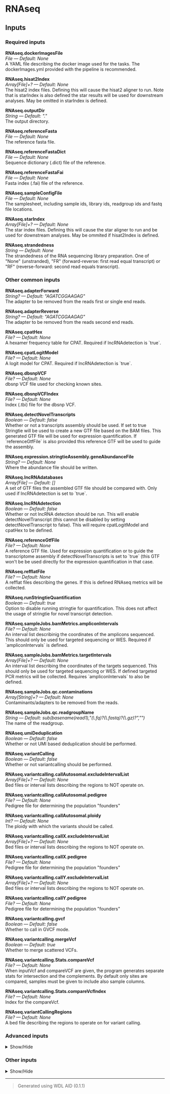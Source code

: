 # RNAseq


## Inputs


### Required inputs
<p name="RNAseq.dockerImagesFile">
        <b>RNAseq.dockerImagesFile</b><br />
        <i>File &mdash; Default: None</i><br />
        A YAML file describing the docker image used for the tasks. The dockerImages.yml provided with the pipeline is recommended.
</p>
<p name="RNAseq.hisat2Index">
        <b>RNAseq.hisat2Index</b><br />
        <i>Array[File]+? &mdash; Default: None</i><br />
        The hisat2 index files. Defining this will cause the hisat2 aligner to run. Note that is starIndex is also defined the star results will be used for downstream analyses. May be omitted in starIndex is defined.
</p>
<p name="RNAseq.outputDir">
        <b>RNAseq.outputDir</b><br />
        <i>String &mdash; Default: "."</i><br />
        The output directory.
</p>
<p name="RNAseq.referenceFasta">
        <b>RNAseq.referenceFasta</b><br />
        <i>File &mdash; Default: None</i><br />
        The reference fasta file.
</p>
<p name="RNAseq.referenceFastaDict">
        <b>RNAseq.referenceFastaDict</b><br />
        <i>File &mdash; Default: None</i><br />
        Sequence dictionary (.dict) file of the reference.
</p>
<p name="RNAseq.referenceFastaFai">
        <b>RNAseq.referenceFastaFai</b><br />
        <i>File &mdash; Default: None</i><br />
        Fasta index (.fai) file of the reference.
</p>
<p name="RNAseq.sampleConfigFile">
        <b>RNAseq.sampleConfigFile</b><br />
        <i>File &mdash; Default: None</i><br />
        The samplesheet, including sample ids, library ids, readgroup ids and fastq file locations.
</p>
<p name="RNAseq.starIndex">
        <b>RNAseq.starIndex</b><br />
        <i>Array[File]+? &mdash; Default: None</i><br />
        The star index files. Defining this will cause the star aligner to run and be used for downstream analyses. May be ommited if hisat2Index is defined.
</p>
<p name="RNAseq.strandedness">
        <b>RNAseq.strandedness</b><br />
        <i>String &mdash; Default: None</i><br />
        The strandedness of the RNA sequencing library preparation. One of "None" (unstranded), "FR" (forward-reverse: first read equal transcript) or "RF" (reverse-forward: second read equals transcript).
</p>

### Other common inputs
<p name="RNAseq.adapterForward">
        <b>RNAseq.adapterForward</b><br />
        <i>String? &mdash; Default: "AGATCGGAAGAG"</i><br />
        The adapter to be removed from the reads first or single end reads.
</p>
<p name="RNAseq.adapterReverse">
        <b>RNAseq.adapterReverse</b><br />
        <i>String? &mdash; Default: "AGATCGGAAGAG"</i><br />
        The adapter to be removed from the reads second end reads.
</p>
<p name="RNAseq.cpatHex">
        <b>RNAseq.cpatHex</b><br />
        <i>File? &mdash; Default: None</i><br />
        A hexamer frequency table for CPAT. Required if lncRNAdetection is `true`.
</p>
<p name="RNAseq.cpatLogitModel">
        <b>RNAseq.cpatLogitModel</b><br />
        <i>File? &mdash; Default: None</i><br />
        A logit model for CPAT. Required if lncRNAdetection is `true`.
</p>
<p name="RNAseq.dbsnpVCF">
        <b>RNAseq.dbsnpVCF</b><br />
        <i>File? &mdash; Default: None</i><br />
        dbsnp VCF file used for checking known sites.
</p>
<p name="RNAseq.dbsnpVCFIndex">
        <b>RNAseq.dbsnpVCFIndex</b><br />
        <i>File? &mdash; Default: None</i><br />
        Index (.tbi) file for the dbsnp VCF.
</p>
<p name="RNAseq.detectNovelTranscripts">
        <b>RNAseq.detectNovelTranscripts</b><br />
        <i>Boolean &mdash; Default: false</i><br />
        Whether or not a transcripts assembly should be used. If set to true Stringtie will be used to create a new GTF file based on the BAM files. This generated GTF file will be used for expression quantification. If `referenceGtfFile` is also provided this reference GTF will be used to guide the assembly.
</p>
<p name="RNAseq.expression.stringtieAssembly.geneAbundanceFile">
        <b>RNAseq.expression.stringtieAssembly.geneAbundanceFile</b><br />
        <i>String? &mdash; Default: None</i><br />
        Where the abundance file should be written.
</p>
<p name="RNAseq.lncRNAdatabases">
        <b>RNAseq.lncRNAdatabases</b><br />
        <i>Array[File] &mdash; Default: []</i><br />
        A set of GTF files the assembled GTF file should be compared with. Only used if lncRNAdetection is set to `true`.
</p>
<p name="RNAseq.lncRNAdetection">
        <b>RNAseq.lncRNAdetection</b><br />
        <i>Boolean &mdash; Default: false</i><br />
        Whether or not lncRNA detection should be run. This will enable detectNovelTranscript (this cannot be disabled by setting detectNovelTranscript to false). This will require cpatLogitModel and cpatHex to be defined.
</p>
<p name="RNAseq.referenceGtfFile">
        <b>RNAseq.referenceGtfFile</b><br />
        <i>File? &mdash; Default: None</i><br />
        A reference GTF file. Used for expression quantification or to guide the transcriptome assembly if detectNovelTranscripts is set to `true` (this GTF won't be be used directly for the expression quantification in that case.
</p>
<p name="RNAseq.refflatFile">
        <b>RNAseq.refflatFile</b><br />
        <i>File? &mdash; Default: None</i><br />
        A refflat files describing the genes. If this is defined RNAseq metrics will be collected.
</p>
<p name="RNAseq.runStringtieQuantification">
        <b>RNAseq.runStringtieQuantification</b><br />
        <i>Boolean &mdash; Default: true</i><br />
        Option to disable running stringtie for quantification. This does not affect the usage of stringtie for novel transcript detection.
</p>
<p name="RNAseq.sampleJobs.bamMetrics.ampliconIntervals">
        <b>RNAseq.sampleJobs.bamMetrics.ampliconIntervals</b><br />
        <i>File? &mdash; Default: None</i><br />
        An interval list describinig the coordinates of the amplicons sequenced. This should only be used for targeted sequencing or WES. Required if `ampliconIntervals` is defined.
</p>
<p name="RNAseq.sampleJobs.bamMetrics.targetIntervals">
        <b>RNAseq.sampleJobs.bamMetrics.targetIntervals</b><br />
        <i>Array[File]+? &mdash; Default: None</i><br />
        An interval list describing the coordinates of the targets sequenced. This should only be used for targeted sequencing or WES. If defined targeted PCR metrics will be collected. Requires `ampliconIntervals` to also be defined.
</p>
<p name="RNAseq.sampleJobs.qc.contaminations">
        <b>RNAseq.sampleJobs.qc.contaminations</b><br />
        <i>Array[String]+? &mdash; Default: None</i><br />
        Contaminants/adapters to be removed from the reads.
</p>
<p name="RNAseq.sampleJobs.qc.readgroupName">
        <b>RNAseq.sampleJobs.qc.readgroupName</b><br />
        <i>String &mdash; Default: sub(basename(read1),"(\.fq)?(\.fastq)?(\.gz)?","")</i><br />
        The name of the readgroup.
</p>
<p name="RNAseq.umiDeduplication">
        <b>RNAseq.umiDeduplication</b><br />
        <i>Boolean &mdash; Default: false</i><br />
        Whether or not UMI based deduplication should be performed.
</p>
<p name="RNAseq.variantCalling">
        <b>RNAseq.variantCalling</b><br />
        <i>Boolean &mdash; Default: false</i><br />
        Whether or not variantcalling should be performed.
</p>
<p name="RNAseq.variantcalling.callAutosomal.excludeIntervalList">
        <b>RNAseq.variantcalling.callAutosomal.excludeIntervalList</b><br />
        <i>Array[File]+? &mdash; Default: None</i><br />
        Bed files or interval lists describing the regions to NOT operate on.
</p>
<p name="RNAseq.variantcalling.callAutosomal.pedigree">
        <b>RNAseq.variantcalling.callAutosomal.pedigree</b><br />
        <i>File? &mdash; Default: None</i><br />
        Pedigree file for determining the population "founders"
</p>
<p name="RNAseq.variantcalling.callAutosomal.ploidy">
        <b>RNAseq.variantcalling.callAutosomal.ploidy</b><br />
        <i>Int? &mdash; Default: None</i><br />
        The ploidy with which the variants should be called.
</p>
<p name="RNAseq.variantcalling.callX.excludeIntervalList">
        <b>RNAseq.variantcalling.callX.excludeIntervalList</b><br />
        <i>Array[File]+? &mdash; Default: None</i><br />
        Bed files or interval lists describing the regions to NOT operate on.
</p>
<p name="RNAseq.variantcalling.callX.pedigree">
        <b>RNAseq.variantcalling.callX.pedigree</b><br />
        <i>File? &mdash; Default: None</i><br />
        Pedigree file for determining the population "founders"
</p>
<p name="RNAseq.variantcalling.callY.excludeIntervalList">
        <b>RNAseq.variantcalling.callY.excludeIntervalList</b><br />
        <i>Array[File]+? &mdash; Default: None</i><br />
        Bed files or interval lists describing the regions to NOT operate on.
</p>
<p name="RNAseq.variantcalling.callY.pedigree">
        <b>RNAseq.variantcalling.callY.pedigree</b><br />
        <i>File? &mdash; Default: None</i><br />
        Pedigree file for determining the population "founders"
</p>
<p name="RNAseq.variantcalling.gvcf">
        <b>RNAseq.variantcalling.gvcf</b><br />
        <i>Boolean &mdash; Default: false</i><br />
        Whether to call in GVCF mode.
</p>
<p name="RNAseq.variantcalling.mergeVcf">
        <b>RNAseq.variantcalling.mergeVcf</b><br />
        <i>Boolean &mdash; Default: true</i><br />
        Whether to merge scattered VCFs.
</p>
<p name="RNAseq.variantcalling.Stats.compareVcf">
        <b>RNAseq.variantcalling.Stats.compareVcf</b><br />
        <i>File? &mdash; Default: None</i><br />
        When inputVcf and compareVCF are given, the program generates separate stats for intersection and the complements. By default only sites are compared, samples must be given to include also sample columns.
</p>
<p name="RNAseq.variantcalling.Stats.compareVcfIndex">
        <b>RNAseq.variantcalling.Stats.compareVcfIndex</b><br />
        <i>File? &mdash; Default: None</i><br />
        Index for the compareVcf.
</p>
<p name="RNAseq.variantCallingRegions">
        <b>RNAseq.variantCallingRegions</b><br />
        <i>File? &mdash; Default: None</i><br />
        A bed file describing the regions to operate on for variant calling.
</p>

### Advanced inputs
<details>
<summary> Show/Hide </summary>
<p name="RNAseq.calculateRegions.intersectAutosomalRegions.memory">
        <b>RNAseq.calculateRegions.intersectAutosomalRegions.memory</b><br />
        <i>String &mdash; Default: "~{512 + ceil(size([regionsA, regionsB],"M"))}M"</i><br />
        The amount of memory needed for the job.
</p>
<p name="RNAseq.calculateRegions.intersectAutosomalRegions.timeMinutes">
        <b>RNAseq.calculateRegions.intersectAutosomalRegions.timeMinutes</b><br />
        <i>Int &mdash; Default: 1 + ceil(size([regionsA, regionsB],"G"))</i><br />
        The maximum amount of time the job will run in minutes.
</p>
<p name="RNAseq.calculateRegions.intersectX.memory">
        <b>RNAseq.calculateRegions.intersectX.memory</b><br />
        <i>String &mdash; Default: "~{512 + ceil(size([regionsA, regionsB],"M"))}M"</i><br />
        The amount of memory needed for the job.
</p>
<p name="RNAseq.calculateRegions.intersectX.timeMinutes">
        <b>RNAseq.calculateRegions.intersectX.timeMinutes</b><br />
        <i>Int &mdash; Default: 1 + ceil(size([regionsA, regionsB],"G"))</i><br />
        The maximum amount of time the job will run in minutes.
</p>
<p name="RNAseq.calculateRegions.intersectY.memory">
        <b>RNAseq.calculateRegions.intersectY.memory</b><br />
        <i>String &mdash; Default: "~{512 + ceil(size([regionsA, regionsB],"M"))}M"</i><br />
        The amount of memory needed for the job.
</p>
<p name="RNAseq.calculateRegions.intersectY.timeMinutes">
        <b>RNAseq.calculateRegions.intersectY.timeMinutes</b><br />
        <i>Int &mdash; Default: 1 + ceil(size([regionsA, regionsB],"G"))</i><br />
        The maximum amount of time the job will run in minutes.
</p>
<p name="RNAseq.calculateRegions.inverseBed.memory">
        <b>RNAseq.calculateRegions.inverseBed.memory</b><br />
        <i>String &mdash; Default: "~{512 + ceil(size([inputBed, faidx],"M"))}M"</i><br />
        The amount of memory needed for the job.
</p>
<p name="RNAseq.calculateRegions.inverseBed.timeMinutes">
        <b>RNAseq.calculateRegions.inverseBed.timeMinutes</b><br />
        <i>Int &mdash; Default: 1 + ceil(size([inputBed, faidx],"G"))</i><br />
        The maximum amount of time the job will run in minutes.
</p>
<p name="RNAseq.calculateRegions.mergeBeds.memory">
        <b>RNAseq.calculateRegions.mergeBeds.memory</b><br />
        <i>String &mdash; Default: "~{512 + ceil(size(bedFiles,"M"))}M"</i><br />
        The amount of memory needed for the job.
</p>
<p name="RNAseq.calculateRegions.mergeBeds.outputBed">
        <b>RNAseq.calculateRegions.mergeBeds.outputBed</b><br />
        <i>String &mdash; Default: "merged.bed"</i><br />
        The path to write the output to.
</p>
<p name="RNAseq.calculateRegions.mergeBeds.timeMinutes">
        <b>RNAseq.calculateRegions.mergeBeds.timeMinutes</b><br />
        <i>Int &mdash; Default: 1 + ceil(size(bedFiles,"G"))</i><br />
        The maximum amount of time the job will run in minutes.
</p>
<p name="RNAseq.calculateRegions.scatterAutosomalRegions.memory">
        <b>RNAseq.calculateRegions.scatterAutosomalRegions.memory</b><br />
        <i>String &mdash; Default: "256M"</i><br />
        The amount of memory this job will use.
</p>
<p name="RNAseq.calculateRegions.scatterAutosomalRegions.prefix">
        <b>RNAseq.calculateRegions.scatterAutosomalRegions.prefix</b><br />
        <i>String &mdash; Default: "scatters/scatter-"</i><br />
        The prefix of the ouput files. Output will be named like: <PREFIX><N>.bed, in which N is an incrementing number. Default 'scatter-'.
</p>
<p name="RNAseq.calculateRegions.scatterAutosomalRegions.splitContigs">
        <b>RNAseq.calculateRegions.scatterAutosomalRegions.splitContigs</b><br />
        <i>Boolean &mdash; Default: false</i><br />
        If set, contigs are allowed to be split up over multiple files.
</p>
<p name="RNAseq.calculateRegions.scatterAutosomalRegions.timeMinutes">
        <b>RNAseq.calculateRegions.scatterAutosomalRegions.timeMinutes</b><br />
        <i>Int &mdash; Default: 2</i><br />
        The maximum amount of time the job will run in minutes.
</p>
<p name="RNAseq.collectUmiStats">
        <b>RNAseq.collectUmiStats</b><br />
        <i>Boolean &mdash; Default: false</i><br />
        Whether or not UMI deduplication stats should be collected. This will potentially cause a massive increase in memory usage of the deduplication step.
</p>
<p name="RNAseq.ConvertDockerTagsFile.dockerImage">
        <b>RNAseq.ConvertDockerTagsFile.dockerImage</b><br />
        <i>String &mdash; Default: "quay.io/biocontainers/biowdl-input-converter:0.2.1--py_0"</i><br />
        The docker image used for this task. Changing this may result in errors which the developers may choose not to address.
</p>
<p name="RNAseq.ConvertDockerTagsFile.memory">
        <b>RNAseq.ConvertDockerTagsFile.memory</b><br />
        <i>String &mdash; Default: "128M"</i><br />
        The maximum amount of memory the job will need.
</p>
<p name="RNAseq.ConvertDockerTagsFile.timeMinutes">
        <b>RNAseq.ConvertDockerTagsFile.timeMinutes</b><br />
        <i>Int &mdash; Default: 1</i><br />
        The maximum amount of time the job will run in minutes.
</p>
<p name="RNAseq.ConvertSampleConfig.checkFileMd5sums">
        <b>RNAseq.ConvertSampleConfig.checkFileMd5sums</b><br />
        <i>Boolean &mdash; Default: false</i><br />
        Whether or not the MD5 sums of the files mentioned in the samplesheet should be checked.
</p>
<p name="RNAseq.ConvertSampleConfig.dockerImage">
        <b>RNAseq.ConvertSampleConfig.dockerImage</b><br />
        <i>String &mdash; Default: "quay.io/biocontainers/biowdl-input-converter:0.2.1--py_0"</i><br />
        The docker image used for this task. Changing this may result in errors which the developers may choose not to address.
</p>
<p name="RNAseq.ConvertSampleConfig.memory">
        <b>RNAseq.ConvertSampleConfig.memory</b><br />
        <i>String &mdash; Default: "128M"</i><br />
        The amount of memory needed for the job.
</p>
<p name="RNAseq.ConvertSampleConfig.old">
        <b>RNAseq.ConvertSampleConfig.old</b><br />
        <i>Boolean &mdash; Default: false</i><br />
        Whether or not the old samplesheet format should be used.
</p>
<p name="RNAseq.ConvertSampleConfig.skipFileCheck">
        <b>RNAseq.ConvertSampleConfig.skipFileCheck</b><br />
        <i>Boolean &mdash; Default: true</i><br />
        Whether or not the existance of the files mentioned in the samplesheet should be checked.
</p>
<p name="RNAseq.ConvertSampleConfig.timeMinutes">
        <b>RNAseq.ConvertSampleConfig.timeMinutes</b><br />
        <i>Int &mdash; Default: 1</i><br />
        The maximum amount of time the job will run in minutes.
</p>
<p name="RNAseq.CPAT.startCodons">
        <b>RNAseq.CPAT.startCodons</b><br />
        <i>Array[String]? &mdash; Default: None</i><br />
        Equivalent to CPAT's `--start` option.
</p>
<p name="RNAseq.CPAT.stopCodons">
        <b>RNAseq.CPAT.stopCodons</b><br />
        <i>Array[String]? &mdash; Default: None</i><br />
        Equivalent to CPAT's `--stop` option.
</p>
<p name="RNAseq.CPAT.timeMinutes">
        <b>RNAseq.CPAT.timeMinutes</b><br />
        <i>Int &mdash; Default: 10 + ceil((size(gene,"G") * 30))</i><br />
        The maximum amount of time the job will run in minutes.
</p>
<p name="RNAseq.expression.additionalAttributes">
        <b>RNAseq.expression.additionalAttributes</b><br />
        <i>Array[String]+? &mdash; Default: None</i><br />
        Additional attributes which should be taken from the GTF used for quantification and added to the merged expression value tables.
</p>
<p name="RNAseq.expression.htSeqCount.additionalAttributes">
        <b>RNAseq.expression.htSeqCount.additionalAttributes</b><br />
        <i>Array[String] &mdash; Default: []</i><br />
        Equivalent to the --additional-attr option of htseq-count.
</p>
<p name="RNAseq.expression.htSeqCount.featureType">
        <b>RNAseq.expression.htSeqCount.featureType</b><br />
        <i>String? &mdash; Default: None</i><br />
        Equivalent to the --type option of htseq-count.
</p>
<p name="RNAseq.expression.htSeqCount.idattr">
        <b>RNAseq.expression.htSeqCount.idattr</b><br />
        <i>String? &mdash; Default: None</i><br />
        Equivalent to the --idattr option of htseq-count.
</p>
<p name="RNAseq.expression.htSeqCount.memory">
        <b>RNAseq.expression.htSeqCount.memory</b><br />
        <i>String &mdash; Default: "8G"</i><br />
        The amount of memory the job requires in GB.
</p>
<p name="RNAseq.expression.htSeqCount.nprocesses">
        <b>RNAseq.expression.htSeqCount.nprocesses</b><br />
        <i>Int &mdash; Default: 1</i><br />
        Number of processes to run htseq with.
</p>
<p name="RNAseq.expression.htSeqCount.order">
        <b>RNAseq.expression.htSeqCount.order</b><br />
        <i>String &mdash; Default: "pos"</i><br />
        Equivalent to the -r option of htseq-count.
</p>
<p name="RNAseq.expression.htSeqCount.timeMinutes">
        <b>RNAseq.expression.htSeqCount.timeMinutes</b><br />
        <i>Int &mdash; Default: 10 + ceil((size(inputBams,"G") * 60))</i><br />
        The maximum amount of time the job will run in minutes.
</p>
<p name="RNAseq.expression.mergedHTSeqFragmentsPerGenes.featureAttribute">
        <b>RNAseq.expression.mergedHTSeqFragmentsPerGenes.featureAttribute</b><br />
        <i>String? &mdash; Default: None</i><br />
        Equivalent to the -F option of collect-columns.
</p>
<p name="RNAseq.expression.mergedHTSeqFragmentsPerGenes.featureColumn">
        <b>RNAseq.expression.mergedHTSeqFragmentsPerGenes.featureColumn</b><br />
        <i>Int? &mdash; Default: None</i><br />
        Equivalent to the -f option of collect-columns.
</p>
<p name="RNAseq.expression.mergedHTSeqFragmentsPerGenes.header">
        <b>RNAseq.expression.mergedHTSeqFragmentsPerGenes.header</b><br />
        <i>Boolean &mdash; Default: false</i><br />
        Equivalent to the -H flag of collect-columns.
</p>
<p name="RNAseq.expression.mergedHTSeqFragmentsPerGenes.memoryGb">
        <b>RNAseq.expression.mergedHTSeqFragmentsPerGenes.memoryGb</b><br />
        <i>Int &mdash; Default: 4 + ceil((0.5 * length(inputTables)))</i><br />
        The maximum amount of memory the job will need in GB.
</p>
<p name="RNAseq.expression.mergedHTSeqFragmentsPerGenes.separator">
        <b>RNAseq.expression.mergedHTSeqFragmentsPerGenes.separator</b><br />
        <i>Int? &mdash; Default: None</i><br />
        Equivalent to the -s option of collect-columns.
</p>
<p name="RNAseq.expression.mergedHTSeqFragmentsPerGenes.sumOnDuplicateId">
        <b>RNAseq.expression.mergedHTSeqFragmentsPerGenes.sumOnDuplicateId</b><br />
        <i>Boolean &mdash; Default: false</i><br />
        Equivalent to the -S flag of collect-columns.
</p>
<p name="RNAseq.expression.mergedHTSeqFragmentsPerGenes.timeMinutes">
        <b>RNAseq.expression.mergedHTSeqFragmentsPerGenes.timeMinutes</b><br />
        <i>Int &mdash; Default: 10</i><br />
        The maximum amount of time the job will run in minutes.
</p>
<p name="RNAseq.expression.mergedHTSeqFragmentsPerGenes.valueColumn">
        <b>RNAseq.expression.mergedHTSeqFragmentsPerGenes.valueColumn</b><br />
        <i>Int? &mdash; Default: None</i><br />
        Equivalent to the -c option of collect-columns.
</p>
<p name="RNAseq.expression.mergedStringtieFPKMs.featureAttribute">
        <b>RNAseq.expression.mergedStringtieFPKMs.featureAttribute</b><br />
        <i>String? &mdash; Default: None</i><br />
        Equivalent to the -F option of collect-columns.
</p>
<p name="RNAseq.expression.mergedStringtieFPKMs.featureColumn">
        <b>RNAseq.expression.mergedStringtieFPKMs.featureColumn</b><br />
        <i>Int? &mdash; Default: None</i><br />
        Equivalent to the -f option of collect-columns.
</p>
<p name="RNAseq.expression.mergedStringtieFPKMs.memoryGb">
        <b>RNAseq.expression.mergedStringtieFPKMs.memoryGb</b><br />
        <i>Int &mdash; Default: 4 + ceil((0.5 * length(inputTables)))</i><br />
        The maximum amount of memory the job will need in GB.
</p>
<p name="RNAseq.expression.mergedStringtieFPKMs.separator">
        <b>RNAseq.expression.mergedStringtieFPKMs.separator</b><br />
        <i>Int? &mdash; Default: None</i><br />
        Equivalent to the -s option of collect-columns.
</p>
<p name="RNAseq.expression.mergedStringtieFPKMs.timeMinutes">
        <b>RNAseq.expression.mergedStringtieFPKMs.timeMinutes</b><br />
        <i>Int &mdash; Default: 10</i><br />
        The maximum amount of time the job will run in minutes.
</p>
<p name="RNAseq.expression.mergedStringtieTPMs.featureAttribute">
        <b>RNAseq.expression.mergedStringtieTPMs.featureAttribute</b><br />
        <i>String? &mdash; Default: None</i><br />
        Equivalent to the -F option of collect-columns.
</p>
<p name="RNAseq.expression.mergedStringtieTPMs.featureColumn">
        <b>RNAseq.expression.mergedStringtieTPMs.featureColumn</b><br />
        <i>Int? &mdash; Default: None</i><br />
        Equivalent to the -f option of collect-columns.
</p>
<p name="RNAseq.expression.mergedStringtieTPMs.memoryGb">
        <b>RNAseq.expression.mergedStringtieTPMs.memoryGb</b><br />
        <i>Int &mdash; Default: 4 + ceil((0.5 * length(inputTables)))</i><br />
        The maximum amount of memory the job will need in GB.
</p>
<p name="RNAseq.expression.mergedStringtieTPMs.separator">
        <b>RNAseq.expression.mergedStringtieTPMs.separator</b><br />
        <i>Int? &mdash; Default: None</i><br />
        Equivalent to the -s option of collect-columns.
</p>
<p name="RNAseq.expression.mergedStringtieTPMs.timeMinutes">
        <b>RNAseq.expression.mergedStringtieTPMs.timeMinutes</b><br />
        <i>Int &mdash; Default: 10</i><br />
        The maximum amount of time the job will run in minutes.
</p>
<p name="RNAseq.expression.mergeStringtieGtf.keepMergedTranscriptsWithRetainedIntrons">
        <b>RNAseq.expression.mergeStringtieGtf.keepMergedTranscriptsWithRetainedIntrons</b><br />
        <i>Boolean &mdash; Default: false</i><br />
        Equivalent to the -i flag of 'stringtie --merge'.
</p>
<p name="RNAseq.expression.mergeStringtieGtf.label">
        <b>RNAseq.expression.mergeStringtieGtf.label</b><br />
        <i>String? &mdash; Default: None</i><br />
        Equivalent to the -l option of 'stringtie --merge'.
</p>
<p name="RNAseq.expression.mergeStringtieGtf.memory">
        <b>RNAseq.expression.mergeStringtieGtf.memory</b><br />
        <i>String &mdash; Default: "10G"</i><br />
        The amount of memory needed for this task in GB.
</p>
<p name="RNAseq.expression.mergeStringtieGtf.minimumCoverage">
        <b>RNAseq.expression.mergeStringtieGtf.minimumCoverage</b><br />
        <i>Float? &mdash; Default: None</i><br />
        Equivalent to the -c option of 'stringtie --merge'.
</p>
<p name="RNAseq.expression.mergeStringtieGtf.minimumFPKM">
        <b>RNAseq.expression.mergeStringtieGtf.minimumFPKM</b><br />
        <i>Float? &mdash; Default: None</i><br />
        Equivalent to the -F option of 'stringtie --merge'.
</p>
<p name="RNAseq.expression.mergeStringtieGtf.minimumIsoformFraction">
        <b>RNAseq.expression.mergeStringtieGtf.minimumIsoformFraction</b><br />
        <i>Float? &mdash; Default: None</i><br />
        Equivalent to the -f option of 'stringtie --merge'.
</p>
<p name="RNAseq.expression.mergeStringtieGtf.minimumLength">
        <b>RNAseq.expression.mergeStringtieGtf.minimumLength</b><br />
        <i>Int? &mdash; Default: None</i><br />
        Equivalent to the -m option of 'stringtie --merge'.
</p>
<p name="RNAseq.expression.mergeStringtieGtf.minimumTPM">
        <b>RNAseq.expression.mergeStringtieGtf.minimumTPM</b><br />
        <i>Float? &mdash; Default: None</i><br />
        Equivalent to the -T option of 'stringtie --merge'.
</p>
<p name="RNAseq.expression.mergeStringtieGtf.timeMinutes">
        <b>RNAseq.expression.mergeStringtieGtf.timeMinutes</b><br />
        <i>Int &mdash; Default: 1 + ceil((size(gtfFiles,"G") * 20))</i><br />
        The maximum amount of time the job will run in minutes.
</p>
<p name="RNAseq.expression.stringtie.memory">
        <b>RNAseq.expression.stringtie.memory</b><br />
        <i>String &mdash; Default: "2G"</i><br />
        The amount of memory needed for this task in GB.
</p>
<p name="RNAseq.expression.stringtie.threads">
        <b>RNAseq.expression.stringtie.threads</b><br />
        <i>Int &mdash; Default: 1</i><br />
        The number of threads to use.
</p>
<p name="RNAseq.expression.stringtie.timeMinutes">
        <b>RNAseq.expression.stringtie.timeMinutes</b><br />
        <i>Int &mdash; Default: 1 + ceil((size(bam,"G") * 60 / threads))</i><br />
        The maximum amount of time the job will run in minutes.
</p>
<p name="RNAseq.expression.stringtieAssembly.memory">
        <b>RNAseq.expression.stringtieAssembly.memory</b><br />
        <i>String &mdash; Default: "2G"</i><br />
        The amount of memory needed for this task in GB.
</p>
<p name="RNAseq.expression.stringtieAssembly.threads">
        <b>RNAseq.expression.stringtieAssembly.threads</b><br />
        <i>Int &mdash; Default: 1</i><br />
        The number of threads to use.
</p>
<p name="RNAseq.expression.stringtieAssembly.timeMinutes">
        <b>RNAseq.expression.stringtieAssembly.timeMinutes</b><br />
        <i>Int &mdash; Default: 1 + ceil((size(bam,"G") * 60 / threads))</i><br />
        The maximum amount of time the job will run in minutes.
</p>
<p name="RNAseq.GffCompare.A">
        <b>RNAseq.GffCompare.A</b><br />
        <i>Boolean &mdash; Default: false</i><br />
        Equivalent to gffcompare's `-A` flag.
</p>
<p name="RNAseq.GffCompare.C">
        <b>RNAseq.GffCompare.C</b><br />
        <i>Boolean &mdash; Default: false</i><br />
        Equivalent to gffcompare's `-C` flag.
</p>
<p name="RNAseq.GffCompare.debugMode">
        <b>RNAseq.GffCompare.debugMode</b><br />
        <i>Boolean &mdash; Default: false</i><br />
        Equivalent to gffcompare's `-D` flag.
</p>
<p name="RNAseq.GffCompare.discardSingleExonReferenceTranscripts">
        <b>RNAseq.GffCompare.discardSingleExonReferenceTranscripts</b><br />
        <i>Boolean &mdash; Default: false</i><br />
        Equivalent to gffcompare's `-N` flag.
</p>
<p name="RNAseq.GffCompare.discardSingleExonTransfragsAndReferenceTranscripts">
        <b>RNAseq.GffCompare.discardSingleExonTransfragsAndReferenceTranscripts</b><br />
        <i>Boolean &mdash; Default: false</i><br />
        Equivalent to gffcompare's `-M` flag.
</p>
<p name="RNAseq.GffCompare.genomeSequences">
        <b>RNAseq.GffCompare.genomeSequences</b><br />
        <i>File? &mdash; Default: None</i><br />
        Equivalent to gffcompare's `-s` option.
</p>
<p name="RNAseq.GffCompare.inputGtfList">
        <b>RNAseq.GffCompare.inputGtfList</b><br />
        <i>File? &mdash; Default: None</i><br />
        Equivalent to gffcompare's `-i` option.
</p>
<p name="RNAseq.GffCompare.K">
        <b>RNAseq.GffCompare.K</b><br />
        <i>Boolean &mdash; Default: false</i><br />
        Equivalent to gffcompare's `-K` flag.
</p>
<p name="RNAseq.GffCompare.maxDistanceFreeEndsTerminalExons">
        <b>RNAseq.GffCompare.maxDistanceFreeEndsTerminalExons</b><br />
        <i>Int? &mdash; Default: None</i><br />
        Equivalent to gffcompare's `-e` option.
</p>
<p name="RNAseq.GffCompare.maxDistanceGroupingTranscriptStartSites">
        <b>RNAseq.GffCompare.maxDistanceGroupingTranscriptStartSites</b><br />
        <i>Int? &mdash; Default: None</i><br />
        Equivalent to gffcompare's `-d` option.
</p>
<p name="RNAseq.GffCompare.namePrefix">
        <b>RNAseq.GffCompare.namePrefix</b><br />
        <i>String? &mdash; Default: None</i><br />
        Equivalent to gffcompare's `-p` option.
</p>
<p name="RNAseq.GffCompare.noTmap">
        <b>RNAseq.GffCompare.noTmap</b><br />
        <i>Boolean &mdash; Default: false</i><br />
        Equivalent to gffcompare's `-T` flag.
</p>
<p name="RNAseq.GffCompare.outPrefix">
        <b>RNAseq.GffCompare.outPrefix</b><br />
        <i>String &mdash; Default: "gffcmp"</i><br />
        The prefix for the output.
</p>
<p name="RNAseq.GffCompare.precisionCorrection">
        <b>RNAseq.GffCompare.precisionCorrection</b><br />
        <i>Boolean &mdash; Default: false</i><br />
        Equivalent to gffcompare's `-Q` flag.
</p>
<p name="RNAseq.GffCompare.snCorrection">
        <b>RNAseq.GffCompare.snCorrection</b><br />
        <i>Boolean &mdash; Default: false</i><br />
        Equivalent to gffcompare's `-R` flag.
</p>
<p name="RNAseq.GffCompare.timeMinutes">
        <b>RNAseq.GffCompare.timeMinutes</b><br />
        <i>Int &mdash; Default: 1 + ceil((size(inputGtfFiles,"G") * 30))</i><br />
        The maximum amount of time the job will run in minutes.
</p>
<p name="RNAseq.GffCompare.verbose">
        <b>RNAseq.GffCompare.verbose</b><br />
        <i>Boolean &mdash; Default: false</i><br />
        Equivalent to gffcompare's `-V` flag.
</p>
<p name="RNAseq.GffCompare.X">
        <b>RNAseq.GffCompare.X</b><br />
        <i>Boolean &mdash; Default: false</i><br />
        Equivalent to gffcompare's `-X` flag.
</p>
<p name="RNAseq.gffreadTask.CDSFastaPath">
        <b>RNAseq.gffreadTask.CDSFastaPath</b><br />
        <i>String? &mdash; Default: None</i><br />
        The location the CDS fasta should be written to.
</p>
<p name="RNAseq.gffreadTask.filteredGffPath">
        <b>RNAseq.gffreadTask.filteredGffPath</b><br />
        <i>String? &mdash; Default: None</i><br />
        The location the filtered GFF should be written to.
</p>
<p name="RNAseq.gffreadTask.outputGtfFormat">
        <b>RNAseq.gffreadTask.outputGtfFormat</b><br />
        <i>Boolean &mdash; Default: false</i><br />
        Equivalent to gffread's `-T` flag.
</p>
<p name="RNAseq.gffreadTask.proteinFastaPath">
        <b>RNAseq.gffreadTask.proteinFastaPath</b><br />
        <i>String? &mdash; Default: None</i><br />
        The location the protein fasta should be written to.
</p>
<p name="RNAseq.gffreadTask.timeMinutes">
        <b>RNAseq.gffreadTask.timeMinutes</b><br />
        <i>Int &mdash; Default: 1 + ceil((size(inputGff,"G") * 10))</i><br />
        The maximum amount of time the job will run in minutes.
</p>
<p name="RNAseq.makeStarIndex.memory">
        <b>RNAseq.makeStarIndex.memory</b><br />
        <i>String &mdash; Default: "32G"</i><br />
        The amount of memory this job will use.
</p>
<p name="RNAseq.makeStarIndex.sjdbOverhang">
        <b>RNAseq.makeStarIndex.sjdbOverhang</b><br />
        <i>Int? &mdash; Default: None</i><br />
        Equivalent to STAR's `--sjdbOverhang` option.
</p>
<p name="RNAseq.makeStarIndex.threads">
        <b>RNAseq.makeStarIndex.threads</b><br />
        <i>Int &mdash; Default: 4</i><br />
        The number of threads to use.
</p>
<p name="RNAseq.makeStarIndex.timeMinutes">
        <b>RNAseq.makeStarIndex.timeMinutes</b><br />
        <i>Int &mdash; Default: ceil((size(referenceFasta,"G") * 240 / threads))</i><br />
        The maximum amount of time the job will run in minutes.
</p>
<p name="RNAseq.multiqcTask.clConfig">
        <b>RNAseq.multiqcTask.clConfig</b><br />
        <i>String? &mdash; Default: None</i><br />
        Equivalent to MultiQC's `--cl-config` option.
</p>
<p name="RNAseq.multiqcTask.comment">
        <b>RNAseq.multiqcTask.comment</b><br />
        <i>String? &mdash; Default: None</i><br />
        Equivalent to MultiQC's `--comment` option.
</p>
<p name="RNAseq.multiqcTask.config">
        <b>RNAseq.multiqcTask.config</b><br />
        <i>File? &mdash; Default: None</i><br />
        Equivalent to MultiQC's `--config` option.
</p>
<p name="RNAseq.multiqcTask.dataDir">
        <b>RNAseq.multiqcTask.dataDir</b><br />
        <i>Boolean &mdash; Default: false</i><br />
        Whether to output a data dir. Sets `--data-dir` or `--no-data-dir` flag.
</p>
<p name="RNAseq.multiqcTask.dataFormat">
        <b>RNAseq.multiqcTask.dataFormat</b><br />
        <i>String? &mdash; Default: None</i><br />
        Equivalent to MultiQC's `--data-format` option.
</p>
<p name="RNAseq.multiqcTask.dirs">
        <b>RNAseq.multiqcTask.dirs</b><br />
        <i>Boolean &mdash; Default: false</i><br />
        Equivalent to MultiQC's `--dirs` flag.
</p>
<p name="RNAseq.multiqcTask.dirsDepth">
        <b>RNAseq.multiqcTask.dirsDepth</b><br />
        <i>Int? &mdash; Default: None</i><br />
        Equivalent to MultiQC's `--dirs-depth` option.
</p>
<p name="RNAseq.multiqcTask.exclude">
        <b>RNAseq.multiqcTask.exclude</b><br />
        <i>Array[String]+? &mdash; Default: None</i><br />
        Equivalent to MultiQC's `--exclude` option.
</p>
<p name="RNAseq.multiqcTask.export">
        <b>RNAseq.multiqcTask.export</b><br />
        <i>Boolean &mdash; Default: false</i><br />
        Equivalent to MultiQC's `--export` flag.
</p>
<p name="RNAseq.multiqcTask.fileList">
        <b>RNAseq.multiqcTask.fileList</b><br />
        <i>File? &mdash; Default: None</i><br />
        Equivalent to MultiQC's `--file-list` option.
</p>
<p name="RNAseq.multiqcTask.fileName">
        <b>RNAseq.multiqcTask.fileName</b><br />
        <i>String? &mdash; Default: None</i><br />
        Equivalent to MultiQC's `--filename` option.
</p>
<p name="RNAseq.multiqcTask.flat">
        <b>RNAseq.multiqcTask.flat</b><br />
        <i>Boolean &mdash; Default: false</i><br />
        Equivalent to MultiQC's `--flat` flag.
</p>
<p name="RNAseq.multiqcTask.force">
        <b>RNAseq.multiqcTask.force</b><br />
        <i>Boolean &mdash; Default: false</i><br />
        Equivalent to MultiQC's `--force` flag.
</p>
<p name="RNAseq.multiqcTask.fullNames">
        <b>RNAseq.multiqcTask.fullNames</b><br />
        <i>Boolean &mdash; Default: false</i><br />
        Equivalent to MultiQC's `--fullnames` flag.
</p>
<p name="RNAseq.multiqcTask.ignore">
        <b>RNAseq.multiqcTask.ignore</b><br />
        <i>String? &mdash; Default: None</i><br />
        Equivalent to MultiQC's `--ignore` option.
</p>
<p name="RNAseq.multiqcTask.ignoreSamples">
        <b>RNAseq.multiqcTask.ignoreSamples</b><br />
        <i>String? &mdash; Default: None</i><br />
        Equivalent to MultiQC's `--ignore-samples` option.
</p>
<p name="RNAseq.multiqcTask.interactive">
        <b>RNAseq.multiqcTask.interactive</b><br />
        <i>Boolean &mdash; Default: true</i><br />
        Equivalent to MultiQC's `--interactive` flag.
</p>
<p name="RNAseq.multiqcTask.lint">
        <b>RNAseq.multiqcTask.lint</b><br />
        <i>Boolean &mdash; Default: false</i><br />
        Equivalent to MultiQC's `--lint` flag.
</p>
<p name="RNAseq.multiqcTask.megaQCUpload">
        <b>RNAseq.multiqcTask.megaQCUpload</b><br />
        <i>Boolean &mdash; Default: false</i><br />
        Opposite to MultiQC's `--no-megaqc-upload` flag.
</p>
<p name="RNAseq.multiqcTask.memory">
        <b>RNAseq.multiqcTask.memory</b><br />
        <i>String? &mdash; Default: None</i><br />
        The amount of memory this job will use.
</p>
<p name="RNAseq.multiqcTask.module">
        <b>RNAseq.multiqcTask.module</b><br />
        <i>Array[String]+? &mdash; Default: None</i><br />
        Equivalent to MultiQC's `--module` option.
</p>
<p name="RNAseq.multiqcTask.pdf">
        <b>RNAseq.multiqcTask.pdf</b><br />
        <i>Boolean &mdash; Default: false</i><br />
        Equivalent to MultiQC's `--pdf` flag.
</p>
<p name="RNAseq.multiqcTask.sampleNames">
        <b>RNAseq.multiqcTask.sampleNames</b><br />
        <i>File? &mdash; Default: None</i><br />
        Equivalent to MultiQC's `--sample-names` option.
</p>
<p name="RNAseq.multiqcTask.tag">
        <b>RNAseq.multiqcTask.tag</b><br />
        <i>String? &mdash; Default: None</i><br />
        Equivalent to MultiQC's `--tag` option.
</p>
<p name="RNAseq.multiqcTask.template">
        <b>RNAseq.multiqcTask.template</b><br />
        <i>String? &mdash; Default: None</i><br />
        Equivalent to MultiQC's `--template` option.
</p>
<p name="RNAseq.multiqcTask.timeMinutes">
        <b>RNAseq.multiqcTask.timeMinutes</b><br />
        <i>Int &mdash; Default: 2 + ceil((size(reports,"G") * 8))</i><br />
        The maximum amount of time the job will run in minutes.
</p>
<p name="RNAseq.multiqcTask.title">
        <b>RNAseq.multiqcTask.title</b><br />
        <i>String? &mdash; Default: None</i><br />
        Equivalent to MultiQC's `--title` option.
</p>
<p name="RNAseq.multiqcTask.zipDataDir">
        <b>RNAseq.multiqcTask.zipDataDir</b><br />
        <i>Boolean &mdash; Default: true</i><br />
        Equivalent to MultiQC's `--zip-data-dir` flag.
</p>
<p name="RNAseq.platform">
        <b>RNAseq.platform</b><br />
        <i>String &mdash; Default: "illumina"</i><br />
        The platform used for sequencing.
</p>
<p name="RNAseq.preprocessing.applyBqsr.javaXmxMb">
        <b>RNAseq.preprocessing.applyBqsr.javaXmxMb</b><br />
        <i>Int &mdash; Default: 2048</i><br />
        The maximum memory available to the program in megabytes. Should be lower than `memoryMb` to accommodate JVM overhead.
</p>
<p name="RNAseq.preprocessing.applyBqsr.memoryMb">
        <b>RNAseq.preprocessing.applyBqsr.memoryMb</b><br />
        <i>Int &mdash; Default: javaXmxMb + 512</i><br />
        The amount of memory this job will use in megabytes.
</p>
<p name="RNAseq.preprocessing.baseRecalibrator.javaXmxMb">
        <b>RNAseq.preprocessing.baseRecalibrator.javaXmxMb</b><br />
        <i>Int &mdash; Default: 1024</i><br />
        The maximum memory available to the program in megabytes. Should be lower than `memoryMb` to accommodate JVM overhead.
</p>
<p name="RNAseq.preprocessing.baseRecalibrator.knownIndelsSitesVCFIndexes">
        <b>RNAseq.preprocessing.baseRecalibrator.knownIndelsSitesVCFIndexes</b><br />
        <i>Array[File] &mdash; Default: []</i><br />
        The indexed for the known variant VCFs.
</p>
<p name="RNAseq.preprocessing.baseRecalibrator.knownIndelsSitesVCFs">
        <b>RNAseq.preprocessing.baseRecalibrator.knownIndelsSitesVCFs</b><br />
        <i>Array[File] &mdash; Default: []</i><br />
        VCF files with known indels.
</p>
<p name="RNAseq.preprocessing.baseRecalibrator.memoryMb">
        <b>RNAseq.preprocessing.baseRecalibrator.memoryMb</b><br />
        <i>Int &mdash; Default: javaXmxMb + 512</i><br />
        The amount of memory this job will use in megabytes.
</p>
<p name="RNAseq.preprocessing.gatherBamFiles.compressionLevel">
        <b>RNAseq.preprocessing.gatherBamFiles.compressionLevel</b><br />
        <i>Int? &mdash; Default: None</i><br />
        The compression level of the output BAM.
</p>
<p name="RNAseq.preprocessing.gatherBamFiles.createMd5File">
        <b>RNAseq.preprocessing.gatherBamFiles.createMd5File</b><br />
        <i>Boolean &mdash; Default: false</i><br />
        ???
</p>
<p name="RNAseq.preprocessing.gatherBamFiles.javaXmxMb">
        <b>RNAseq.preprocessing.gatherBamFiles.javaXmxMb</b><br />
        <i>Int &mdash; Default: 1024</i><br />
        The maximum memory available to the program in megabytes. Should be lower than `memoryMb` to accommodate JVM overhead.
</p>
<p name="RNAseq.preprocessing.gatherBamFiles.memoryMb">
        <b>RNAseq.preprocessing.gatherBamFiles.memoryMb</b><br />
        <i>Int &mdash; Default: javaXmxMb + 512</i><br />
        The amount of memory this job will use in megabytes.
</p>
<p name="RNAseq.preprocessing.gatherBamFiles.timeMinutes">
        <b>RNAseq.preprocessing.gatherBamFiles.timeMinutes</b><br />
        <i>Int &mdash; Default: 1 + ceil((size(inputBams,"G") * 1))</i><br />
        The maximum amount of time the job will run in minutes.
</p>
<p name="RNAseq.preprocessing.gatherBqsr.javaXmxMb">
        <b>RNAseq.preprocessing.gatherBqsr.javaXmxMb</b><br />
        <i>Int &mdash; Default: 256</i><br />
        The maximum memory available to the program in megabytes. Should be lower than `memory` to accommodate JVM overhead.
</p>
<p name="RNAseq.preprocessing.gatherBqsr.memoryMb">
        <b>RNAseq.preprocessing.gatherBqsr.memoryMb</b><br />
        <i>Int &mdash; Default: 256 + javaXmxMb</i><br />
        The amount of memory this job will use in megabytes.
</p>
<p name="RNAseq.preprocessing.gatherBqsr.timeMinutes">
        <b>RNAseq.preprocessing.gatherBqsr.timeMinutes</b><br />
        <i>Int &mdash; Default: 1</i><br />
        The maximum amount of time the job will run in minutes.
</p>
<p name="RNAseq.preprocessing.splitNCigarReads.javaXmx">
        <b>RNAseq.preprocessing.splitNCigarReads.javaXmx</b><br />
        <i>String &mdash; Default: "4G"</i><br />
        The maximum memory available to the program. Should be lower than `memory` to accommodate JVM overhead.
</p>
<p name="RNAseq.preprocessing.splitNCigarReads.memory">
        <b>RNAseq.preprocessing.splitNCigarReads.memory</b><br />
        <i>String &mdash; Default: "5G"</i><br />
        The amount of memory this job will use.
</p>
<p name="RNAseq.sampleJobs.bamMetrics.ampliconIntervalsLists.javaXmx">
        <b>RNAseq.sampleJobs.bamMetrics.ampliconIntervalsLists.javaXmx</b><br />
        <i>String &mdash; Default: "3G"</i><br />
        The maximum memory available to the program. Should be lower than `memory` to accommodate JVM overhead.
</p>
<p name="RNAseq.sampleJobs.bamMetrics.ampliconIntervalsLists.memory">
        <b>RNAseq.sampleJobs.bamMetrics.ampliconIntervalsLists.memory</b><br />
        <i>String &mdash; Default: "4G"</i><br />
        The amount of memory this job will use.
</p>
<p name="RNAseq.sampleJobs.bamMetrics.ampliconIntervalsLists.timeMinutes">
        <b>RNAseq.sampleJobs.bamMetrics.ampliconIntervalsLists.timeMinutes</b><br />
        <i>Int &mdash; Default: 5</i><br />
        The maximum amount of time the job will run in minutes.
</p>
<p name="RNAseq.sampleJobs.bamMetrics.collectAlignmentSummaryMetrics">
        <b>RNAseq.sampleJobs.bamMetrics.collectAlignmentSummaryMetrics</b><br />
        <i>Boolean &mdash; Default: true</i><br />
        Equivalent to the `PROGRAM=CollectAlignmentSummaryMetrics` argument in Picard.
</p>
<p name="RNAseq.sampleJobs.bamMetrics.Flagstat.memory">
        <b>RNAseq.sampleJobs.bamMetrics.Flagstat.memory</b><br />
        <i>String &mdash; Default: "256M"</i><br />
        The amount of memory needed for the job.
</p>
<p name="RNAseq.sampleJobs.bamMetrics.Flagstat.timeMinutes">
        <b>RNAseq.sampleJobs.bamMetrics.Flagstat.timeMinutes</b><br />
        <i>Int &mdash; Default: 1 + ceil(size(inputBam,"G"))</i><br />
        The maximum amount of time the job will run in minutes.
</p>
<p name="RNAseq.sampleJobs.bamMetrics.meanQualityByCycle">
        <b>RNAseq.sampleJobs.bamMetrics.meanQualityByCycle</b><br />
        <i>Boolean &mdash; Default: true</i><br />
        Equivalent to the `PROGRAM=MeanQualityByCycle` argument in Picard.
</p>
<p name="RNAseq.sampleJobs.bamMetrics.picardMetrics.collectBaseDistributionByCycle">
        <b>RNAseq.sampleJobs.bamMetrics.picardMetrics.collectBaseDistributionByCycle</b><br />
        <i>Boolean &mdash; Default: true</i><br />
        Equivalent to the `PROGRAM=CollectBaseDistributionByCycle` argument.
</p>
<p name="RNAseq.sampleJobs.bamMetrics.picardMetrics.collectGcBiasMetrics">
        <b>RNAseq.sampleJobs.bamMetrics.picardMetrics.collectGcBiasMetrics</b><br />
        <i>Boolean &mdash; Default: true</i><br />
        Equivalent to the `PROGRAM=CollectGcBiasMetrics` argument.
</p>
<p name="RNAseq.sampleJobs.bamMetrics.picardMetrics.collectInsertSizeMetrics">
        <b>RNAseq.sampleJobs.bamMetrics.picardMetrics.collectInsertSizeMetrics</b><br />
        <i>Boolean &mdash; Default: true</i><br />
        Equivalent to the `PROGRAM=CollectInsertSizeMetrics` argument.
</p>
<p name="RNAseq.sampleJobs.bamMetrics.picardMetrics.collectQualityYieldMetrics">
        <b>RNAseq.sampleJobs.bamMetrics.picardMetrics.collectQualityYieldMetrics</b><br />
        <i>Boolean &mdash; Default: true</i><br />
        Equivalent to the `PROGRAM=CollectQualityYieldMetrics` argument.
</p>
<p name="RNAseq.sampleJobs.bamMetrics.picardMetrics.collectSequencingArtifactMetrics">
        <b>RNAseq.sampleJobs.bamMetrics.picardMetrics.collectSequencingArtifactMetrics</b><br />
        <i>Boolean &mdash; Default: true</i><br />
        Equivalent to the `PROGRAM=CollectSequencingArtifactMetrics` argument.
</p>
<p name="RNAseq.sampleJobs.bamMetrics.picardMetrics.javaXmxMb">
        <b>RNAseq.sampleJobs.bamMetrics.picardMetrics.javaXmxMb</b><br />
        <i>Int &mdash; Default: 3072</i><br />
        The maximum memory available to the program in megabytes. Should be lower than `memoryMb` to accommodate JVM overhead.
</p>
<p name="RNAseq.sampleJobs.bamMetrics.picardMetrics.memoryMb">
        <b>RNAseq.sampleJobs.bamMetrics.picardMetrics.memoryMb</b><br />
        <i>Int &mdash; Default: javaXmxMb + 512</i><br />
        The amount of memory this job will use in megabytes.
</p>
<p name="RNAseq.sampleJobs.bamMetrics.picardMetrics.qualityScoreDistribution">
        <b>RNAseq.sampleJobs.bamMetrics.picardMetrics.qualityScoreDistribution</b><br />
        <i>Boolean &mdash; Default: true</i><br />
        Equivalent to the `PROGRAM=QualityScoreDistribution` argument.
</p>
<p name="RNAseq.sampleJobs.bamMetrics.picardMetrics.timeMinutes">
        <b>RNAseq.sampleJobs.bamMetrics.picardMetrics.timeMinutes</b><br />
        <i>Int &mdash; Default: 1 + ceil((size(referenceFasta,"G") * 3 * 2)) + ceil((size(inputBam,"G") * 6))</i><br />
        The maximum amount of time the job will run in minutes.
</p>
<p name="RNAseq.sampleJobs.bamMetrics.rnaSeqMetrics.javaXmx">
        <b>RNAseq.sampleJobs.bamMetrics.rnaSeqMetrics.javaXmx</b><br />
        <i>String &mdash; Default: "8G"</i><br />
        The maximum memory available to the program. Should be lower than `memory` to accommodate JVM overhead.
</p>
<p name="RNAseq.sampleJobs.bamMetrics.rnaSeqMetrics.memory">
        <b>RNAseq.sampleJobs.bamMetrics.rnaSeqMetrics.memory</b><br />
        <i>String &mdash; Default: "9G"</i><br />
        The amount of memory this job will use.
</p>
<p name="RNAseq.sampleJobs.bamMetrics.rnaSeqMetrics.timeMinutes">
        <b>RNAseq.sampleJobs.bamMetrics.rnaSeqMetrics.timeMinutes</b><br />
        <i>Int &mdash; Default: 1 + ceil((size(inputBam,"G") * 12))</i><br />
        The maximum amount of time the job will run in minutes.
</p>
<p name="RNAseq.sampleJobs.bamMetrics.targetIntervalsLists.javaXmx">
        <b>RNAseq.sampleJobs.bamMetrics.targetIntervalsLists.javaXmx</b><br />
        <i>String &mdash; Default: "3G"</i><br />
        The maximum memory available to the program. Should be lower than `memory` to accommodate JVM overhead.
</p>
<p name="RNAseq.sampleJobs.bamMetrics.targetIntervalsLists.memory">
        <b>RNAseq.sampleJobs.bamMetrics.targetIntervalsLists.memory</b><br />
        <i>String &mdash; Default: "4G"</i><br />
        The amount of memory this job will use.
</p>
<p name="RNAseq.sampleJobs.bamMetrics.targetIntervalsLists.timeMinutes">
        <b>RNAseq.sampleJobs.bamMetrics.targetIntervalsLists.timeMinutes</b><br />
        <i>Int &mdash; Default: 5</i><br />
        The maximum amount of time the job will run in minutes.
</p>
<p name="RNAseq.sampleJobs.bamMetrics.targetMetrics.javaXmx">
        <b>RNAseq.sampleJobs.bamMetrics.targetMetrics.javaXmx</b><br />
        <i>String &mdash; Default: "3G"</i><br />
        The maximum memory available to the program. Should be lower than `memory` to accommodate JVM overhead.
</p>
<p name="RNAseq.sampleJobs.bamMetrics.targetMetrics.memory">
        <b>RNAseq.sampleJobs.bamMetrics.targetMetrics.memory</b><br />
        <i>String &mdash; Default: "4G"</i><br />
        The amount of memory this job will use.
</p>
<p name="RNAseq.sampleJobs.bamMetrics.targetMetrics.timeMinutes">
        <b>RNAseq.sampleJobs.bamMetrics.targetMetrics.timeMinutes</b><br />
        <i>Int &mdash; Default: 1 + ceil((size(inputBam,"G") * 6))</i><br />
        The maximum amount of time the job will run in minutes.
</p>
<p name="RNAseq.sampleJobs.hisat2.compressionLevel">
        <b>RNAseq.sampleJobs.hisat2.compressionLevel</b><br />
        <i>Int &mdash; Default: 1</i><br />
        The compression level of the output BAM.
</p>
<p name="RNAseq.sampleJobs.hisat2.downstreamTranscriptomeAssembly">
        <b>RNAseq.sampleJobs.hisat2.downstreamTranscriptomeAssembly</b><br />
        <i>Boolean &mdash; Default: true</i><br />
        Equivalent to hisat2's `--dta` flag.
</p>
<p name="RNAseq.sampleJobs.hisat2.memoryGb">
        <b>RNAseq.sampleJobs.hisat2.memoryGb</b><br />
        <i>Int? &mdash; Default: None</i><br />
        The amount of memory this job will use in gigabytes.
</p>
<p name="RNAseq.sampleJobs.hisat2.sortMemoryPerThreadGb">
        <b>RNAseq.sampleJobs.hisat2.sortMemoryPerThreadGb</b><br />
        <i>Int &mdash; Default: 2</i><br />
        The amount of memory for each sorting thread in gigabytes.
</p>
<p name="RNAseq.sampleJobs.hisat2.sortThreads">
        <b>RNAseq.sampleJobs.hisat2.sortThreads</b><br />
        <i>Int? &mdash; Default: None</i><br />
        The number of threads to use for sorting.
</p>
<p name="RNAseq.sampleJobs.hisat2.threads">
        <b>RNAseq.sampleJobs.hisat2.threads</b><br />
        <i>Int &mdash; Default: 4</i><br />
        The number of threads to use.
</p>
<p name="RNAseq.sampleJobs.hisat2.timeMinutes">
        <b>RNAseq.sampleJobs.hisat2.timeMinutes</b><br />
        <i>Int &mdash; Default: 1 + ceil((size([inputR1, inputR2],"G") * 180 / threads))</i><br />
        The maximum amount of time the job will run in minutes.
</p>
<p name="RNAseq.sampleJobs.markDuplicates.compressionLevel">
        <b>RNAseq.sampleJobs.markDuplicates.compressionLevel</b><br />
        <i>Int &mdash; Default: 1</i><br />
        The compression level at which the BAM files are written.
</p>
<p name="RNAseq.sampleJobs.markDuplicates.createMd5File">
        <b>RNAseq.sampleJobs.markDuplicates.createMd5File</b><br />
        <i>Boolean &mdash; Default: false</i><br />
        Whether to create a md5 file for the created BAM file.
</p>
<p name="RNAseq.sampleJobs.markDuplicates.javaXmxMb">
        <b>RNAseq.sampleJobs.markDuplicates.javaXmxMb</b><br />
        <i>Int &mdash; Default: 6656</i><br />
        The maximum memory available to the program in megabytes. Should be lower than `memoryMb` to accommodate JVM overhead.
</p>
<p name="RNAseq.sampleJobs.markDuplicates.memoryMb">
        <b>RNAseq.sampleJobs.markDuplicates.memoryMb</b><br />
        <i>String &mdash; Default: javaXmxMb + 512</i><br />
        The amount of memory this job will use in megabytes.
</p>
<p name="RNAseq.sampleJobs.markDuplicates.read_name_regex">
        <b>RNAseq.sampleJobs.markDuplicates.read_name_regex</b><br />
        <i>String? &mdash; Default: None</i><br />
        Equivalent to the `READ_NAME_REGEX` option of MarkDuplicates.
</p>
<p name="RNAseq.sampleJobs.markDuplicates.timeMinutes">
        <b>RNAseq.sampleJobs.markDuplicates.timeMinutes</b><br />
        <i>Int &mdash; Default: 1 + ceil((size(inputBams,"G") * 8))</i><br />
        The maximum amount of time the job will run in minutes.
</p>
<p name="RNAseq.sampleJobs.markDuplicates.useJdkDeflater">
        <b>RNAseq.sampleJobs.markDuplicates.useJdkDeflater</b><br />
        <i>Boolean &mdash; Default: true</i><br />
        True, uses the java deflator to compress the BAM files. False uses the optimized intel deflater.
</p>
<p name="RNAseq.sampleJobs.markDuplicates.useJdkInflater">
        <b>RNAseq.sampleJobs.markDuplicates.useJdkInflater</b><br />
        <i>Boolean &mdash; Default: true</i><br />
        True, uses the java inflater. False, uses the optimized intel inflater.
</p>
<p name="RNAseq.sampleJobs.postUmiDedupMarkDuplicates.compressionLevel">
        <b>RNAseq.sampleJobs.postUmiDedupMarkDuplicates.compressionLevel</b><br />
        <i>Int &mdash; Default: 1</i><br />
        The compression level at which the BAM files are written.
</p>
<p name="RNAseq.sampleJobs.postUmiDedupMarkDuplicates.createMd5File">
        <b>RNAseq.sampleJobs.postUmiDedupMarkDuplicates.createMd5File</b><br />
        <i>Boolean &mdash; Default: false</i><br />
        Whether to create a md5 file for the created BAM file.
</p>
<p name="RNAseq.sampleJobs.postUmiDedupMarkDuplicates.javaXmxMb">
        <b>RNAseq.sampleJobs.postUmiDedupMarkDuplicates.javaXmxMb</b><br />
        <i>Int &mdash; Default: 6656</i><br />
        The maximum memory available to the program in megabytes. Should be lower than `memoryMb` to accommodate JVM overhead.
</p>
<p name="RNAseq.sampleJobs.postUmiDedupMarkDuplicates.memoryMb">
        <b>RNAseq.sampleJobs.postUmiDedupMarkDuplicates.memoryMb</b><br />
        <i>String &mdash; Default: javaXmxMb + 512</i><br />
        The amount of memory this job will use in megabytes.
</p>
<p name="RNAseq.sampleJobs.postUmiDedupMarkDuplicates.read_name_regex">
        <b>RNAseq.sampleJobs.postUmiDedupMarkDuplicates.read_name_regex</b><br />
        <i>String? &mdash; Default: None</i><br />
        Equivalent to the `READ_NAME_REGEX` option of MarkDuplicates.
</p>
<p name="RNAseq.sampleJobs.postUmiDedupMarkDuplicates.timeMinutes">
        <b>RNAseq.sampleJobs.postUmiDedupMarkDuplicates.timeMinutes</b><br />
        <i>Int &mdash; Default: 1 + ceil((size(inputBams,"G") * 8))</i><br />
        The maximum amount of time the job will run in minutes.
</p>
<p name="RNAseq.sampleJobs.postUmiDedupMarkDuplicates.useJdkDeflater">
        <b>RNAseq.sampleJobs.postUmiDedupMarkDuplicates.useJdkDeflater</b><br />
        <i>Boolean &mdash; Default: true</i><br />
        True, uses the java deflator to compress the BAM files. False uses the optimized intel deflater.
</p>
<p name="RNAseq.sampleJobs.postUmiDedupMarkDuplicates.useJdkInflater">
        <b>RNAseq.sampleJobs.postUmiDedupMarkDuplicates.useJdkInflater</b><br />
        <i>Boolean &mdash; Default: true</i><br />
        True, uses the java inflater. False, uses the optimized intel inflater.
</p>
<p name="RNAseq.sampleJobs.qc.Cutadapt.bwa">
        <b>RNAseq.sampleJobs.qc.Cutadapt.bwa</b><br />
        <i>Boolean? &mdash; Default: None</i><br />
        Equivalent to cutadapt's --bwa flag.
</p>
<p name="RNAseq.sampleJobs.qc.Cutadapt.colorspace">
        <b>RNAseq.sampleJobs.qc.Cutadapt.colorspace</b><br />
        <i>Boolean? &mdash; Default: None</i><br />
        Equivalent to cutadapt's --colorspace flag.
</p>
<p name="RNAseq.sampleJobs.qc.Cutadapt.compressionLevel">
        <b>RNAseq.sampleJobs.qc.Cutadapt.compressionLevel</b><br />
        <i>Int &mdash; Default: 1</i><br />
        The compression level if gzipped output is used.
</p>
<p name="RNAseq.sampleJobs.qc.Cutadapt.cores">
        <b>RNAseq.sampleJobs.qc.Cutadapt.cores</b><br />
        <i>Int &mdash; Default: 4</i><br />
        The number of cores to use.
</p>
<p name="RNAseq.sampleJobs.qc.Cutadapt.cut">
        <b>RNAseq.sampleJobs.qc.Cutadapt.cut</b><br />
        <i>Int? &mdash; Default: None</i><br />
        Equivalent to cutadapt's --cut option.
</p>
<p name="RNAseq.sampleJobs.qc.Cutadapt.discardTrimmed">
        <b>RNAseq.sampleJobs.qc.Cutadapt.discardTrimmed</b><br />
        <i>Boolean? &mdash; Default: None</i><br />
        Equivalent to cutadapt's --quality-cutoff option.
</p>
<p name="RNAseq.sampleJobs.qc.Cutadapt.discardUntrimmed">
        <b>RNAseq.sampleJobs.qc.Cutadapt.discardUntrimmed</b><br />
        <i>Boolean? &mdash; Default: None</i><br />
        Equivalent to cutadapt's --discard-untrimmed option.
</p>
<p name="RNAseq.sampleJobs.qc.Cutadapt.doubleEncode">
        <b>RNAseq.sampleJobs.qc.Cutadapt.doubleEncode</b><br />
        <i>Boolean? &mdash; Default: None</i><br />
        Equivalent to cutadapt's --double-encode flag.
</p>
<p name="RNAseq.sampleJobs.qc.Cutadapt.errorRate">
        <b>RNAseq.sampleJobs.qc.Cutadapt.errorRate</b><br />
        <i>Float? &mdash; Default: None</i><br />
        Equivalent to cutadapt's --error-rate option.
</p>
<p name="RNAseq.sampleJobs.qc.Cutadapt.front">
        <b>RNAseq.sampleJobs.qc.Cutadapt.front</b><br />
        <i>Array[String] &mdash; Default: []</i><br />
        A list of 5' ligated adapter sequences to be cut from the given first or single end fastq file.
</p>
<p name="RNAseq.sampleJobs.qc.Cutadapt.frontRead2">
        <b>RNAseq.sampleJobs.qc.Cutadapt.frontRead2</b><br />
        <i>Array[String] &mdash; Default: []</i><br />
        A list of 5' ligated adapter sequences to be cut from the given second end fastq file.
</p>
<p name="RNAseq.sampleJobs.qc.Cutadapt.infoFilePath">
        <b>RNAseq.sampleJobs.qc.Cutadapt.infoFilePath</b><br />
        <i>String? &mdash; Default: None</i><br />
        Equivalent to cutadapt's --info-file option.
</p>
<p name="RNAseq.sampleJobs.qc.Cutadapt.interleaved">
        <b>RNAseq.sampleJobs.qc.Cutadapt.interleaved</b><br />
        <i>Boolean? &mdash; Default: None</i><br />
        Equivalent to cutadapt's --interleaved flag.
</p>
<p name="RNAseq.sampleJobs.qc.Cutadapt.length">
        <b>RNAseq.sampleJobs.qc.Cutadapt.length</b><br />
        <i>Int? &mdash; Default: None</i><br />
        Equivalent to cutadapt's --length option.
</p>
<p name="RNAseq.sampleJobs.qc.Cutadapt.lengthTag">
        <b>RNAseq.sampleJobs.qc.Cutadapt.lengthTag</b><br />
        <i>String? &mdash; Default: None</i><br />
        Equivalent to cutadapt's --length-tag option.
</p>
<p name="RNAseq.sampleJobs.qc.Cutadapt.maq">
        <b>RNAseq.sampleJobs.qc.Cutadapt.maq</b><br />
        <i>Boolean? &mdash; Default: None</i><br />
        Equivalent to cutadapt's --maq flag.
</p>
<p name="RNAseq.sampleJobs.qc.Cutadapt.maskAdapter">
        <b>RNAseq.sampleJobs.qc.Cutadapt.maskAdapter</b><br />
        <i>Boolean? &mdash; Default: None</i><br />
        Equivalent to cutadapt's --mask-adapter flag.
</p>
<p name="RNAseq.sampleJobs.qc.Cutadapt.matchReadWildcards">
        <b>RNAseq.sampleJobs.qc.Cutadapt.matchReadWildcards</b><br />
        <i>Boolean? &mdash; Default: None</i><br />
        Equivalent to cutadapt's --match-read-wildcards flag.
</p>
<p name="RNAseq.sampleJobs.qc.Cutadapt.maximumLength">
        <b>RNAseq.sampleJobs.qc.Cutadapt.maximumLength</b><br />
        <i>Int? &mdash; Default: None</i><br />
        Equivalent to cutadapt's --maximum-length option.
</p>
<p name="RNAseq.sampleJobs.qc.Cutadapt.maxN">
        <b>RNAseq.sampleJobs.qc.Cutadapt.maxN</b><br />
        <i>Int? &mdash; Default: None</i><br />
        Equivalent to cutadapt's --max-n option.
</p>
<p name="RNAseq.sampleJobs.qc.Cutadapt.memory">
        <b>RNAseq.sampleJobs.qc.Cutadapt.memory</b><br />
        <i>String &mdash; Default: "~{300 + 100 * cores}M"</i><br />
        The amount of memory this job will use.
</p>
<p name="RNAseq.sampleJobs.qc.Cutadapt.minimumLength">
        <b>RNAseq.sampleJobs.qc.Cutadapt.minimumLength</b><br />
        <i>Int? &mdash; Default: 2</i><br />
        Equivalent to cutadapt's --minimum-length option.
</p>
<p name="RNAseq.sampleJobs.qc.Cutadapt.nextseqTrim">
        <b>RNAseq.sampleJobs.qc.Cutadapt.nextseqTrim</b><br />
        <i>String? &mdash; Default: None</i><br />
        Equivalent to cutadapt's --nextseq-trim option.
</p>
<p name="RNAseq.sampleJobs.qc.Cutadapt.noIndels">
        <b>RNAseq.sampleJobs.qc.Cutadapt.noIndels</b><br />
        <i>Boolean? &mdash; Default: None</i><br />
        Equivalent to cutadapt's --no-indels flag.
</p>
<p name="RNAseq.sampleJobs.qc.Cutadapt.noMatchAdapterWildcards">
        <b>RNAseq.sampleJobs.qc.Cutadapt.noMatchAdapterWildcards</b><br />
        <i>Boolean? &mdash; Default: None</i><br />
        Equivalent to cutadapt's --no-match-adapter-wildcards flag.
</p>
<p name="RNAseq.sampleJobs.qc.Cutadapt.noTrim">
        <b>RNAseq.sampleJobs.qc.Cutadapt.noTrim</b><br />
        <i>Boolean? &mdash; Default: None</i><br />
        Equivalent to cutadapt's --no-trim flag.
</p>
<p name="RNAseq.sampleJobs.qc.Cutadapt.noZeroCap">
        <b>RNAseq.sampleJobs.qc.Cutadapt.noZeroCap</b><br />
        <i>Boolean? &mdash; Default: None</i><br />
        Equivalent to cutadapt's --no-zero-cap flag.
</p>
<p name="RNAseq.sampleJobs.qc.Cutadapt.overlap">
        <b>RNAseq.sampleJobs.qc.Cutadapt.overlap</b><br />
        <i>Int? &mdash; Default: None</i><br />
        Equivalent to cutadapt's --overlap option.
</p>
<p name="RNAseq.sampleJobs.qc.Cutadapt.pairFilter">
        <b>RNAseq.sampleJobs.qc.Cutadapt.pairFilter</b><br />
        <i>String? &mdash; Default: None</i><br />
        Equivalent to cutadapt's --pair-filter option.
</p>
<p name="RNAseq.sampleJobs.qc.Cutadapt.prefix">
        <b>RNAseq.sampleJobs.qc.Cutadapt.prefix</b><br />
        <i>String? &mdash; Default: None</i><br />
        Equivalent to cutadapt's --prefix option.
</p>
<p name="RNAseq.sampleJobs.qc.Cutadapt.qualityBase">
        <b>RNAseq.sampleJobs.qc.Cutadapt.qualityBase</b><br />
        <i>Int? &mdash; Default: None</i><br />
        Equivalent to cutadapt's --quality-base option.
</p>
<p name="RNAseq.sampleJobs.qc.Cutadapt.qualityCutoff">
        <b>RNAseq.sampleJobs.qc.Cutadapt.qualityCutoff</b><br />
        <i>String? &mdash; Default: None</i><br />
        Equivalent to cutadapt's --quality-cutoff option.
</p>
<p name="RNAseq.sampleJobs.qc.Cutadapt.restFilePath">
        <b>RNAseq.sampleJobs.qc.Cutadapt.restFilePath</b><br />
        <i>String? &mdash; Default: None</i><br />
        Equivalent to cutadapt's --rest-file option.
</p>
<p name="RNAseq.sampleJobs.qc.Cutadapt.stripF3">
        <b>RNAseq.sampleJobs.qc.Cutadapt.stripF3</b><br />
        <i>Boolean? &mdash; Default: None</i><br />
        Equivalent to cutadapt's --strip-f3 flag.
</p>
<p name="RNAseq.sampleJobs.qc.Cutadapt.stripSuffix">
        <b>RNAseq.sampleJobs.qc.Cutadapt.stripSuffix</b><br />
        <i>String? &mdash; Default: None</i><br />
        Equivalent to cutadapt's --strip-suffix option.
</p>
<p name="RNAseq.sampleJobs.qc.Cutadapt.suffix">
        <b>RNAseq.sampleJobs.qc.Cutadapt.suffix</b><br />
        <i>String? &mdash; Default: None</i><br />
        Equivalent to cutadapt's --suffix option.
</p>
<p name="RNAseq.sampleJobs.qc.Cutadapt.timeMinutes">
        <b>RNAseq.sampleJobs.qc.Cutadapt.timeMinutes</b><br />
        <i>Int &mdash; Default: 1 + ceil((size([read1, read2],"G") * 12.0 / cores))</i><br />
        The maximum amount of time the job will run in minutes.
</p>
<p name="RNAseq.sampleJobs.qc.Cutadapt.times">
        <b>RNAseq.sampleJobs.qc.Cutadapt.times</b><br />
        <i>Int? &mdash; Default: None</i><br />
        Equivalent to cutadapt's --times option.
</p>
<p name="RNAseq.sampleJobs.qc.Cutadapt.tooLongOutputPath">
        <b>RNAseq.sampleJobs.qc.Cutadapt.tooLongOutputPath</b><br />
        <i>String? &mdash; Default: None</i><br />
        Equivalent to cutadapt's --too-long-output option.
</p>
<p name="RNAseq.sampleJobs.qc.Cutadapt.tooLongPairedOutputPath">
        <b>RNAseq.sampleJobs.qc.Cutadapt.tooLongPairedOutputPath</b><br />
        <i>String? &mdash; Default: None</i><br />
        Equivalent to cutadapt's --too-long-paired-output option.
</p>
<p name="RNAseq.sampleJobs.qc.Cutadapt.tooShortOutputPath">
        <b>RNAseq.sampleJobs.qc.Cutadapt.tooShortOutputPath</b><br />
        <i>String? &mdash; Default: None</i><br />
        Equivalent to cutadapt's --too-short-output option.
</p>
<p name="RNAseq.sampleJobs.qc.Cutadapt.tooShortPairedOutputPath">
        <b>RNAseq.sampleJobs.qc.Cutadapt.tooShortPairedOutputPath</b><br />
        <i>String? &mdash; Default: None</i><br />
        Equivalent to cutadapt's --too-short-paired-output option.
</p>
<p name="RNAseq.sampleJobs.qc.Cutadapt.trimN">
        <b>RNAseq.sampleJobs.qc.Cutadapt.trimN</b><br />
        <i>Boolean? &mdash; Default: None</i><br />
        Equivalent to cutadapt's --trim-n flag.
</p>
<p name="RNAseq.sampleJobs.qc.Cutadapt.untrimmedOutputPath">
        <b>RNAseq.sampleJobs.qc.Cutadapt.untrimmedOutputPath</b><br />
        <i>String? &mdash; Default: None</i><br />
        Equivalent to cutadapt's --untrimmed-output option.
</p>
<p name="RNAseq.sampleJobs.qc.Cutadapt.untrimmedPairedOutputPath">
        <b>RNAseq.sampleJobs.qc.Cutadapt.untrimmedPairedOutputPath</b><br />
        <i>String? &mdash; Default: None</i><br />
        Equivalent to cutadapt's --untrimmed-paired-output option.
</p>
<p name="RNAseq.sampleJobs.qc.Cutadapt.wildcardFilePath">
        <b>RNAseq.sampleJobs.qc.Cutadapt.wildcardFilePath</b><br />
        <i>String? &mdash; Default: None</i><br />
        Equivalent to cutadapt's --wildcard-file option.
</p>
<p name="RNAseq.sampleJobs.qc.Cutadapt.zeroCap">
        <b>RNAseq.sampleJobs.qc.Cutadapt.zeroCap</b><br />
        <i>Boolean? &mdash; Default: None</i><br />
        Equivalent to cutadapt's --zero-cap flag.
</p>
<p name="RNAseq.sampleJobs.qc.extractFastqcZip">
        <b>RNAseq.sampleJobs.qc.extractFastqcZip</b><br />
        <i>Boolean &mdash; Default: false</i><br />
        Whether to extract Fastqc's report zip files.
</p>
<p name="RNAseq.sampleJobs.qc.FastqcRead1.adapters">
        <b>RNAseq.sampleJobs.qc.FastqcRead1.adapters</b><br />
        <i>File? &mdash; Default: None</i><br />
        Equivalent to fastqc's --adapters option.
</p>
<p name="RNAseq.sampleJobs.qc.FastqcRead1.casava">
        <b>RNAseq.sampleJobs.qc.FastqcRead1.casava</b><br />
        <i>Boolean &mdash; Default: false</i><br />
        Equivalent to fastqc's --casava flag.
</p>
<p name="RNAseq.sampleJobs.qc.FastqcRead1.contaminants">
        <b>RNAseq.sampleJobs.qc.FastqcRead1.contaminants</b><br />
        <i>File? &mdash; Default: None</i><br />
        Equivalent to fastqc's --contaminants option.
</p>
<p name="RNAseq.sampleJobs.qc.FastqcRead1.dir">
        <b>RNAseq.sampleJobs.qc.FastqcRead1.dir</b><br />
        <i>String? &mdash; Default: None</i><br />
        Equivalent to fastqc's --dir option.
</p>
<p name="RNAseq.sampleJobs.qc.FastqcRead1.format">
        <b>RNAseq.sampleJobs.qc.FastqcRead1.format</b><br />
        <i>String? &mdash; Default: None</i><br />
        Equivalent to fastqc's --format option.
</p>
<p name="RNAseq.sampleJobs.qc.FastqcRead1.javaXmx">
        <b>RNAseq.sampleJobs.qc.FastqcRead1.javaXmx</b><br />
        <i>String &mdash; Default: "1750M"</i><br />
        The maximum memory available to the program. Should be lower than `memory` to accommodate JVM overhead.
</p>
<p name="RNAseq.sampleJobs.qc.FastqcRead1.kmers">
        <b>RNAseq.sampleJobs.qc.FastqcRead1.kmers</b><br />
        <i>Int? &mdash; Default: None</i><br />
        Equivalent to fastqc's --kmers option.
</p>
<p name="RNAseq.sampleJobs.qc.FastqcRead1.limits">
        <b>RNAseq.sampleJobs.qc.FastqcRead1.limits</b><br />
        <i>File? &mdash; Default: None</i><br />
        Equivalent to fastqc's --limits option.
</p>
<p name="RNAseq.sampleJobs.qc.FastqcRead1.memory">
        <b>RNAseq.sampleJobs.qc.FastqcRead1.memory</b><br />
        <i>String &mdash; Default: "2G"</i><br />
        The amount of memory this job will use.
</p>
<p name="RNAseq.sampleJobs.qc.FastqcRead1.minLength">
        <b>RNAseq.sampleJobs.qc.FastqcRead1.minLength</b><br />
        <i>Int? &mdash; Default: None</i><br />
        Equivalent to fastqc's --min_length option.
</p>
<p name="RNAseq.sampleJobs.qc.FastqcRead1.nano">
        <b>RNAseq.sampleJobs.qc.FastqcRead1.nano</b><br />
        <i>Boolean &mdash; Default: false</i><br />
        Equivalent to fastqc's --nano flag.
</p>
<p name="RNAseq.sampleJobs.qc.FastqcRead1.noFilter">
        <b>RNAseq.sampleJobs.qc.FastqcRead1.noFilter</b><br />
        <i>Boolean &mdash; Default: false</i><br />
        Equivalent to fastqc's --nofilter flag.
</p>
<p name="RNAseq.sampleJobs.qc.FastqcRead1.nogroup">
        <b>RNAseq.sampleJobs.qc.FastqcRead1.nogroup</b><br />
        <i>Boolean &mdash; Default: false</i><br />
        Equivalent to fastqc's --nogroup flag.
</p>
<p name="RNAseq.sampleJobs.qc.FastqcRead1.threads">
        <b>RNAseq.sampleJobs.qc.FastqcRead1.threads</b><br />
        <i>Int &mdash; Default: 1</i><br />
        The number of cores to use.
</p>
<p name="RNAseq.sampleJobs.qc.FastqcRead1.timeMinutes">
        <b>RNAseq.sampleJobs.qc.FastqcRead1.timeMinutes</b><br />
        <i>Int &mdash; Default: 1 + ceil(size(seqFile,"G")) * 4</i><br />
        The maximum amount of time the job will run in minutes.
</p>
<p name="RNAseq.sampleJobs.qc.FastqcRead1After.adapters">
        <b>RNAseq.sampleJobs.qc.FastqcRead1After.adapters</b><br />
        <i>File? &mdash; Default: None</i><br />
        Equivalent to fastqc's --adapters option.
</p>
<p name="RNAseq.sampleJobs.qc.FastqcRead1After.casava">
        <b>RNAseq.sampleJobs.qc.FastqcRead1After.casava</b><br />
        <i>Boolean &mdash; Default: false</i><br />
        Equivalent to fastqc's --casava flag.
</p>
<p name="RNAseq.sampleJobs.qc.FastqcRead1After.contaminants">
        <b>RNAseq.sampleJobs.qc.FastqcRead1After.contaminants</b><br />
        <i>File? &mdash; Default: None</i><br />
        Equivalent to fastqc's --contaminants option.
</p>
<p name="RNAseq.sampleJobs.qc.FastqcRead1After.dir">
        <b>RNAseq.sampleJobs.qc.FastqcRead1After.dir</b><br />
        <i>String? &mdash; Default: None</i><br />
        Equivalent to fastqc's --dir option.
</p>
<p name="RNAseq.sampleJobs.qc.FastqcRead1After.format">
        <b>RNAseq.sampleJobs.qc.FastqcRead1After.format</b><br />
        <i>String? &mdash; Default: None</i><br />
        Equivalent to fastqc's --format option.
</p>
<p name="RNAseq.sampleJobs.qc.FastqcRead1After.javaXmx">
        <b>RNAseq.sampleJobs.qc.FastqcRead1After.javaXmx</b><br />
        <i>String &mdash; Default: "1750M"</i><br />
        The maximum memory available to the program. Should be lower than `memory` to accommodate JVM overhead.
</p>
<p name="RNAseq.sampleJobs.qc.FastqcRead1After.kmers">
        <b>RNAseq.sampleJobs.qc.FastqcRead1After.kmers</b><br />
        <i>Int? &mdash; Default: None</i><br />
        Equivalent to fastqc's --kmers option.
</p>
<p name="RNAseq.sampleJobs.qc.FastqcRead1After.limits">
        <b>RNAseq.sampleJobs.qc.FastqcRead1After.limits</b><br />
        <i>File? &mdash; Default: None</i><br />
        Equivalent to fastqc's --limits option.
</p>
<p name="RNAseq.sampleJobs.qc.FastqcRead1After.memory">
        <b>RNAseq.sampleJobs.qc.FastqcRead1After.memory</b><br />
        <i>String &mdash; Default: "2G"</i><br />
        The amount of memory this job will use.
</p>
<p name="RNAseq.sampleJobs.qc.FastqcRead1After.minLength">
        <b>RNAseq.sampleJobs.qc.FastqcRead1After.minLength</b><br />
        <i>Int? &mdash; Default: None</i><br />
        Equivalent to fastqc's --min_length option.
</p>
<p name="RNAseq.sampleJobs.qc.FastqcRead1After.nano">
        <b>RNAseq.sampleJobs.qc.FastqcRead1After.nano</b><br />
        <i>Boolean &mdash; Default: false</i><br />
        Equivalent to fastqc's --nano flag.
</p>
<p name="RNAseq.sampleJobs.qc.FastqcRead1After.noFilter">
        <b>RNAseq.sampleJobs.qc.FastqcRead1After.noFilter</b><br />
        <i>Boolean &mdash; Default: false</i><br />
        Equivalent to fastqc's --nofilter flag.
</p>
<p name="RNAseq.sampleJobs.qc.FastqcRead1After.nogroup">
        <b>RNAseq.sampleJobs.qc.FastqcRead1After.nogroup</b><br />
        <i>Boolean &mdash; Default: false</i><br />
        Equivalent to fastqc's --nogroup flag.
</p>
<p name="RNAseq.sampleJobs.qc.FastqcRead1After.threads">
        <b>RNAseq.sampleJobs.qc.FastqcRead1After.threads</b><br />
        <i>Int &mdash; Default: 1</i><br />
        The number of cores to use.
</p>
<p name="RNAseq.sampleJobs.qc.FastqcRead1After.timeMinutes">
        <b>RNAseq.sampleJobs.qc.FastqcRead1After.timeMinutes</b><br />
        <i>Int &mdash; Default: 1 + ceil(size(seqFile,"G")) * 4</i><br />
        The maximum amount of time the job will run in minutes.
</p>
<p name="RNAseq.sampleJobs.qc.FastqcRead2.adapters">
        <b>RNAseq.sampleJobs.qc.FastqcRead2.adapters</b><br />
        <i>File? &mdash; Default: None</i><br />
        Equivalent to fastqc's --adapters option.
</p>
<p name="RNAseq.sampleJobs.qc.FastqcRead2.casava">
        <b>RNAseq.sampleJobs.qc.FastqcRead2.casava</b><br />
        <i>Boolean &mdash; Default: false</i><br />
        Equivalent to fastqc's --casava flag.
</p>
<p name="RNAseq.sampleJobs.qc.FastqcRead2.contaminants">
        <b>RNAseq.sampleJobs.qc.FastqcRead2.contaminants</b><br />
        <i>File? &mdash; Default: None</i><br />
        Equivalent to fastqc's --contaminants option.
</p>
<p name="RNAseq.sampleJobs.qc.FastqcRead2.dir">
        <b>RNAseq.sampleJobs.qc.FastqcRead2.dir</b><br />
        <i>String? &mdash; Default: None</i><br />
        Equivalent to fastqc's --dir option.
</p>
<p name="RNAseq.sampleJobs.qc.FastqcRead2.format">
        <b>RNAseq.sampleJobs.qc.FastqcRead2.format</b><br />
        <i>String? &mdash; Default: None</i><br />
        Equivalent to fastqc's --format option.
</p>
<p name="RNAseq.sampleJobs.qc.FastqcRead2.javaXmx">
        <b>RNAseq.sampleJobs.qc.FastqcRead2.javaXmx</b><br />
        <i>String &mdash; Default: "1750M"</i><br />
        The maximum memory available to the program. Should be lower than `memory` to accommodate JVM overhead.
</p>
<p name="RNAseq.sampleJobs.qc.FastqcRead2.kmers">
        <b>RNAseq.sampleJobs.qc.FastqcRead2.kmers</b><br />
        <i>Int? &mdash; Default: None</i><br />
        Equivalent to fastqc's --kmers option.
</p>
<p name="RNAseq.sampleJobs.qc.FastqcRead2.limits">
        <b>RNAseq.sampleJobs.qc.FastqcRead2.limits</b><br />
        <i>File? &mdash; Default: None</i><br />
        Equivalent to fastqc's --limits option.
</p>
<p name="RNAseq.sampleJobs.qc.FastqcRead2.memory">
        <b>RNAseq.sampleJobs.qc.FastqcRead2.memory</b><br />
        <i>String &mdash; Default: "2G"</i><br />
        The amount of memory this job will use.
</p>
<p name="RNAseq.sampleJobs.qc.FastqcRead2.minLength">
        <b>RNAseq.sampleJobs.qc.FastqcRead2.minLength</b><br />
        <i>Int? &mdash; Default: None</i><br />
        Equivalent to fastqc's --min_length option.
</p>
<p name="RNAseq.sampleJobs.qc.FastqcRead2.nano">
        <b>RNAseq.sampleJobs.qc.FastqcRead2.nano</b><br />
        <i>Boolean &mdash; Default: false</i><br />
        Equivalent to fastqc's --nano flag.
</p>
<p name="RNAseq.sampleJobs.qc.FastqcRead2.noFilter">
        <b>RNAseq.sampleJobs.qc.FastqcRead2.noFilter</b><br />
        <i>Boolean &mdash; Default: false</i><br />
        Equivalent to fastqc's --nofilter flag.
</p>
<p name="RNAseq.sampleJobs.qc.FastqcRead2.nogroup">
        <b>RNAseq.sampleJobs.qc.FastqcRead2.nogroup</b><br />
        <i>Boolean &mdash; Default: false</i><br />
        Equivalent to fastqc's --nogroup flag.
</p>
<p name="RNAseq.sampleJobs.qc.FastqcRead2.threads">
        <b>RNAseq.sampleJobs.qc.FastqcRead2.threads</b><br />
        <i>Int &mdash; Default: 1</i><br />
        The number of cores to use.
</p>
<p name="RNAseq.sampleJobs.qc.FastqcRead2.timeMinutes">
        <b>RNAseq.sampleJobs.qc.FastqcRead2.timeMinutes</b><br />
        <i>Int &mdash; Default: 1 + ceil(size(seqFile,"G")) * 4</i><br />
        The maximum amount of time the job will run in minutes.
</p>
<p name="RNAseq.sampleJobs.qc.FastqcRead2After.adapters">
        <b>RNAseq.sampleJobs.qc.FastqcRead2After.adapters</b><br />
        <i>File? &mdash; Default: None</i><br />
        Equivalent to fastqc's --adapters option.
</p>
<p name="RNAseq.sampleJobs.qc.FastqcRead2After.casava">
        <b>RNAseq.sampleJobs.qc.FastqcRead2After.casava</b><br />
        <i>Boolean &mdash; Default: false</i><br />
        Equivalent to fastqc's --casava flag.
</p>
<p name="RNAseq.sampleJobs.qc.FastqcRead2After.contaminants">
        <b>RNAseq.sampleJobs.qc.FastqcRead2After.contaminants</b><br />
        <i>File? &mdash; Default: None</i><br />
        Equivalent to fastqc's --contaminants option.
</p>
<p name="RNAseq.sampleJobs.qc.FastqcRead2After.dir">
        <b>RNAseq.sampleJobs.qc.FastqcRead2After.dir</b><br />
        <i>String? &mdash; Default: None</i><br />
        Equivalent to fastqc's --dir option.
</p>
<p name="RNAseq.sampleJobs.qc.FastqcRead2After.format">
        <b>RNAseq.sampleJobs.qc.FastqcRead2After.format</b><br />
        <i>String? &mdash; Default: None</i><br />
        Equivalent to fastqc's --format option.
</p>
<p name="RNAseq.sampleJobs.qc.FastqcRead2After.javaXmx">
        <b>RNAseq.sampleJobs.qc.FastqcRead2After.javaXmx</b><br />
        <i>String &mdash; Default: "1750M"</i><br />
        The maximum memory available to the program. Should be lower than `memory` to accommodate JVM overhead.
</p>
<p name="RNAseq.sampleJobs.qc.FastqcRead2After.kmers">
        <b>RNAseq.sampleJobs.qc.FastqcRead2After.kmers</b><br />
        <i>Int? &mdash; Default: None</i><br />
        Equivalent to fastqc's --kmers option.
</p>
<p name="RNAseq.sampleJobs.qc.FastqcRead2After.limits">
        <b>RNAseq.sampleJobs.qc.FastqcRead2After.limits</b><br />
        <i>File? &mdash; Default: None</i><br />
        Equivalent to fastqc's --limits option.
</p>
<p name="RNAseq.sampleJobs.qc.FastqcRead2After.memory">
        <b>RNAseq.sampleJobs.qc.FastqcRead2After.memory</b><br />
        <i>String &mdash; Default: "2G"</i><br />
        The amount of memory this job will use.
</p>
<p name="RNAseq.sampleJobs.qc.FastqcRead2After.minLength">
        <b>RNAseq.sampleJobs.qc.FastqcRead2After.minLength</b><br />
        <i>Int? &mdash; Default: None</i><br />
        Equivalent to fastqc's --min_length option.
</p>
<p name="RNAseq.sampleJobs.qc.FastqcRead2After.nano">
        <b>RNAseq.sampleJobs.qc.FastqcRead2After.nano</b><br />
        <i>Boolean &mdash; Default: false</i><br />
        Equivalent to fastqc's --nano flag.
</p>
<p name="RNAseq.sampleJobs.qc.FastqcRead2After.noFilter">
        <b>RNAseq.sampleJobs.qc.FastqcRead2After.noFilter</b><br />
        <i>Boolean &mdash; Default: false</i><br />
        Equivalent to fastqc's --nofilter flag.
</p>
<p name="RNAseq.sampleJobs.qc.FastqcRead2After.nogroup">
        <b>RNAseq.sampleJobs.qc.FastqcRead2After.nogroup</b><br />
        <i>Boolean &mdash; Default: false</i><br />
        Equivalent to fastqc's --nogroup flag.
</p>
<p name="RNAseq.sampleJobs.qc.FastqcRead2After.threads">
        <b>RNAseq.sampleJobs.qc.FastqcRead2After.threads</b><br />
        <i>Int &mdash; Default: 1</i><br />
        The number of cores to use.
</p>
<p name="RNAseq.sampleJobs.qc.FastqcRead2After.timeMinutes">
        <b>RNAseq.sampleJobs.qc.FastqcRead2After.timeMinutes</b><br />
        <i>Int &mdash; Default: 1 + ceil(size(seqFile,"G")) * 4</i><br />
        The maximum amount of time the job will run in minutes.
</p>
<p name="RNAseq.sampleJobs.qc.runAdapterClipping">
        <b>RNAseq.sampleJobs.qc.runAdapterClipping</b><br />
        <i>Boolean &mdash; Default: defined(adapterForward) || defined(adapterReverse) || length(select_first([contaminations, []])) > 0</i><br />
        Whether or not adapters should be removed from the reads.
</p>
<p name="RNAseq.sampleJobs.star.limitBAMsortRAM">
        <b>RNAseq.sampleJobs.star.limitBAMsortRAM</b><br />
        <i>Int? &mdash; Default: None</i><br />
        Equivalent to star's `--limitBAMsortRAM` option.
</p>
<p name="RNAseq.sampleJobs.star.memory">
        <b>RNAseq.sampleJobs.star.memory</b><br />
        <i>String? &mdash; Default: None</i><br />
        The amount of memory this job will use.
</p>
<p name="RNAseq.sampleJobs.star.outBAMcompression">
        <b>RNAseq.sampleJobs.star.outBAMcompression</b><br />
        <i>Int &mdash; Default: 1</i><br />
        The compression level of the output BAM.
</p>
<p name="RNAseq.sampleJobs.star.outFilterMatchNmin">
        <b>RNAseq.sampleJobs.star.outFilterMatchNmin</b><br />
        <i>Int? &mdash; Default: None</i><br />
        Equivalent to star's `--outFilterMatchNmin` option.
</p>
<p name="RNAseq.sampleJobs.star.outFilterMatchNminOverLread">
        <b>RNAseq.sampleJobs.star.outFilterMatchNminOverLread</b><br />
        <i>Float? &mdash; Default: None</i><br />
        Equivalent to star's `--outFilterMatchNminOverLread` option.
</p>
<p name="RNAseq.sampleJobs.star.outFilterScoreMin">
        <b>RNAseq.sampleJobs.star.outFilterScoreMin</b><br />
        <i>Int? &mdash; Default: None</i><br />
        Equivalent to star's `--outFilterScoreMin` option.
</p>
<p name="RNAseq.sampleJobs.star.outFilterScoreMinOverLread">
        <b>RNAseq.sampleJobs.star.outFilterScoreMinOverLread</b><br />
        <i>Float? &mdash; Default: None</i><br />
        Equivalent to star's `--outFilterScoreMinOverLread` option.
</p>
<p name="RNAseq.sampleJobs.star.outSAMunmapped">
        <b>RNAseq.sampleJobs.star.outSAMunmapped</b><br />
        <i>String? &mdash; Default: "Within KeepPairs"</i><br />
        Equivalent to star's `--outSAMunmapped` option.
</p>
<p name="RNAseq.sampleJobs.star.outStd">
        <b>RNAseq.sampleJobs.star.outStd</b><br />
        <i>String? &mdash; Default: None</i><br />
        Equivalent to star's `--outStd` option.
</p>
<p name="RNAseq.sampleJobs.star.runThreadN">
        <b>RNAseq.sampleJobs.star.runThreadN</b><br />
        <i>Int &mdash; Default: 4</i><br />
        The number of threads to use.
</p>
<p name="RNAseq.sampleJobs.star.timeMinutes">
        <b>RNAseq.sampleJobs.star.timeMinutes</b><br />
        <i>Int &mdash; Default: 1 + ceil(size(indexFiles,"G")) + ceil((size(flatten([inputR1, inputR2]),"G") * 300 / runThreadN))</i><br />
        The maximum amount of time the job will run in minutes.
</p>
<p name="RNAseq.sampleJobs.star.twopassMode">
        <b>RNAseq.sampleJobs.star.twopassMode</b><br />
        <i>String? &mdash; Default: "Basic"</i><br />
        Equivalent to star's `--twopassMode` option.
</p>
<p name="RNAseq.sampleJobs.umiDedup.memory">
        <b>RNAseq.sampleJobs.umiDedup.memory</b><br />
        <i>String &mdash; Default: "25G"</i><br />
        The amount of memory required for the task.
</p>
<p name="RNAseq.sampleJobs.umiDedup.timeMinutes">
        <b>RNAseq.sampleJobs.umiDedup.timeMinutes</b><br />
        <i>Int &mdash; Default: 30 + ceil((size(inputBam,"G") * 30))</i><br />
        The maximum amount of time the job will run in minutes.
</p>
<p name="RNAseq.sampleJobs.umiDedup.umiSeparator">
        <b>RNAseq.sampleJobs.umiDedup.umiSeparator</b><br />
        <i>String? &mdash; Default: None</i><br />
        Seperator used for UMIs in the read names.
</p>
<p name="RNAseq.scatterList.memory">
        <b>RNAseq.scatterList.memory</b><br />
        <i>String &mdash; Default: "256M"</i><br />
        The amount of memory this job will use.
</p>
<p name="RNAseq.scatterList.prefix">
        <b>RNAseq.scatterList.prefix</b><br />
        <i>String &mdash; Default: "scatters/scatter-"</i><br />
        The prefix of the ouput files. Output will be named like: <PREFIX><N>.bed, in which N is an incrementing number. Default 'scatter-'.
</p>
<p name="RNAseq.scatterList.splitContigs">
        <b>RNAseq.scatterList.splitContigs</b><br />
        <i>Boolean &mdash; Default: false</i><br />
        If set, contigs are allowed to be split up over multiple files.
</p>
<p name="RNAseq.scatterList.timeMinutes">
        <b>RNAseq.scatterList.timeMinutes</b><br />
        <i>Int &mdash; Default: 2</i><br />
        The maximum amount of time the job will run in minutes.
</p>
<p name="RNAseq.scatterSize">
        <b>RNAseq.scatterSize</b><br />
        <i>Int? &mdash; Default: None</i><br />
        The size of the scattered regions in bases for the GATK subworkflows. Scattering is used to speed up certain processes. The genome will be seperated into multiple chunks (scatters) which will be processed in their own job, allowing for parallel processing. Higher values will result in a lower number of jobs. The optimal value here will depend on the available resources.
</p>
<p name="RNAseq.scatterSizeMillions">
        <b>RNAseq.scatterSizeMillions</b><br />
        <i>Int &mdash; Default: 1000</i><br />
        Same as scatterSize, but is multiplied by 1000000 to get scatterSize. This allows for setting larger values more easily.
</p>
<p name="RNAseq.variantcalling.callAutosomal.contamination">
        <b>RNAseq.variantcalling.callAutosomal.contamination</b><br />
        <i>Float? &mdash; Default: None</i><br />
        Equivalent to HaplotypeCaller's `-contamination` option.
</p>
<p name="RNAseq.variantcalling.callAutosomal.emitRefConfidence">
        <b>RNAseq.variantcalling.callAutosomal.emitRefConfidence</b><br />
        <i>String &mdash; Default: if gvcf then "GVCF" else "NONE"</i><br />
        Whether to include reference calls. Three modes: 'NONE', 'BP_RESOLUTION' and 'GVCF'
</p>
<p name="RNAseq.variantcalling.callAutosomal.javaXmxMb">
        <b>RNAseq.variantcalling.callAutosomal.javaXmxMb</b><br />
        <i>Int &mdash; Default: 4096</i><br />
        The maximum memory available to the program in megabytes. Should be lower than `memoryMb` to accommodate JVM overhead.
</p>
<p name="RNAseq.variantcalling.callAutosomal.memoryMb">
        <b>RNAseq.variantcalling.callAutosomal.memoryMb</b><br />
        <i>Int &mdash; Default: javaXmxMb + 512</i><br />
        The amount of memory this job will use in megabytes.
</p>
<p name="RNAseq.variantcalling.callAutosomal.outputMode">
        <b>RNAseq.variantcalling.callAutosomal.outputMode</b><br />
        <i>String? &mdash; Default: None</i><br />
        Specifies which type of calls we should output. Same as HaplotypeCaller's `--output-mode` option.
</p>
<p name="RNAseq.variantcalling.callX.contamination">
        <b>RNAseq.variantcalling.callX.contamination</b><br />
        <i>Float? &mdash; Default: None</i><br />
        Equivalent to HaplotypeCaller's `-contamination` option.
</p>
<p name="RNAseq.variantcalling.callX.emitRefConfidence">
        <b>RNAseq.variantcalling.callX.emitRefConfidence</b><br />
        <i>String &mdash; Default: if gvcf then "GVCF" else "NONE"</i><br />
        Whether to include reference calls. Three modes: 'NONE', 'BP_RESOLUTION' and 'GVCF'
</p>
<p name="RNAseq.variantcalling.callX.javaXmxMb">
        <b>RNAseq.variantcalling.callX.javaXmxMb</b><br />
        <i>Int &mdash; Default: 4096</i><br />
        The maximum memory available to the program in megabytes. Should be lower than `memoryMb` to accommodate JVM overhead.
</p>
<p name="RNAseq.variantcalling.callX.memoryMb">
        <b>RNAseq.variantcalling.callX.memoryMb</b><br />
        <i>Int &mdash; Default: javaXmxMb + 512</i><br />
        The amount of memory this job will use in megabytes.
</p>
<p name="RNAseq.variantcalling.callX.outputMode">
        <b>RNAseq.variantcalling.callX.outputMode</b><br />
        <i>String? &mdash; Default: None</i><br />
        Specifies which type of calls we should output. Same as HaplotypeCaller's `--output-mode` option.
</p>
<p name="RNAseq.variantcalling.callY.contamination">
        <b>RNAseq.variantcalling.callY.contamination</b><br />
        <i>Float? &mdash; Default: None</i><br />
        Equivalent to HaplotypeCaller's `-contamination` option.
</p>
<p name="RNAseq.variantcalling.callY.emitRefConfidence">
        <b>RNAseq.variantcalling.callY.emitRefConfidence</b><br />
        <i>String &mdash; Default: if gvcf then "GVCF" else "NONE"</i><br />
        Whether to include reference calls. Three modes: 'NONE', 'BP_RESOLUTION' and 'GVCF'
</p>
<p name="RNAseq.variantcalling.callY.javaXmxMb">
        <b>RNAseq.variantcalling.callY.javaXmxMb</b><br />
        <i>Int &mdash; Default: 4096</i><br />
        The maximum memory available to the program in megabytes. Should be lower than `memoryMb` to accommodate JVM overhead.
</p>
<p name="RNAseq.variantcalling.callY.memoryMb">
        <b>RNAseq.variantcalling.callY.memoryMb</b><br />
        <i>Int &mdash; Default: javaXmxMb + 512</i><br />
        The amount of memory this job will use in megabytes.
</p>
<p name="RNAseq.variantcalling.callY.outputMode">
        <b>RNAseq.variantcalling.callY.outputMode</b><br />
        <i>String? &mdash; Default: None</i><br />
        Specifies which type of calls we should output. Same as HaplotypeCaller's `--output-mode` option.
</p>
<p name="RNAseq.variantcalling.mergeSingleSampleGvcf.intervals">
        <b>RNAseq.variantcalling.mergeSingleSampleGvcf.intervals</b><br />
        <i>Array[File] &mdash; Default: []</i><br />
        Bed files or interval lists describing the regions to operate on.
</p>
<p name="RNAseq.variantcalling.mergeSingleSampleGvcf.javaXmx">
        <b>RNAseq.variantcalling.mergeSingleSampleGvcf.javaXmx</b><br />
        <i>String &mdash; Default: "4G"</i><br />
        The maximum memory available to the program. Should be lower than `memory` to accommodate JVM overhead.
</p>
<p name="RNAseq.variantcalling.mergeSingleSampleGvcf.memory">
        <b>RNAseq.variantcalling.mergeSingleSampleGvcf.memory</b><br />
        <i>String &mdash; Default: "5G"</i><br />
        The amount of memory this job will use.
</p>
<p name="RNAseq.variantcalling.mergeSingleSampleGvcf.timeMinutes">
        <b>RNAseq.variantcalling.mergeSingleSampleGvcf.timeMinutes</b><br />
        <i>Int &mdash; Default: 1 + ceil((size(gvcfFiles,"G") * 8))</i><br />
        The maximum amount of time the job will run in minutes.
</p>
<p name="RNAseq.variantcalling.mergeSingleSampleVcf.compressionLevel">
        <b>RNAseq.variantcalling.mergeSingleSampleVcf.compressionLevel</b><br />
        <i>Int &mdash; Default: 1</i><br />
        The compression level at which the BAM files are written
</p>
<p name="RNAseq.variantcalling.mergeSingleSampleVcf.javaXmx">
        <b>RNAseq.variantcalling.mergeSingleSampleVcf.javaXmx</b><br />
        <i>String &mdash; Default: "4G"</i><br />
        The maximum memory available to the program. Should be lower than `memory` to accommodate JVM overhead.
</p>
<p name="RNAseq.variantcalling.mergeSingleSampleVcf.memory">
        <b>RNAseq.variantcalling.mergeSingleSampleVcf.memory</b><br />
        <i>String &mdash; Default: "5G"</i><br />
        The amount of memory this job will use.
</p>
<p name="RNAseq.variantcalling.mergeSingleSampleVcf.timeMinutes">
        <b>RNAseq.variantcalling.mergeSingleSampleVcf.timeMinutes</b><br />
        <i>Int &mdash; Default: 1 + ceil(size(inputVCFs,"G")) * 2</i><br />
        The maximum amount of time the job will run in minutes.
</p>
<p name="RNAseq.variantcalling.mergeSingleSampleVcf.useJdkDeflater">
        <b>RNAseq.variantcalling.mergeSingleSampleVcf.useJdkDeflater</b><br />
        <i>Boolean &mdash; Default: true</i><br />
        True, uses the java deflator to compress the BAM files. False uses the optimized intel deflater.
</p>
<p name="RNAseq.variantcalling.mergeSingleSampleVcf.useJdkInflater">
        <b>RNAseq.variantcalling.mergeSingleSampleVcf.useJdkInflater</b><br />
        <i>Boolean &mdash; Default: true</i><br />
        True, uses the java inflater. False, uses the optimized intel inflater.
</p>
<p name="RNAseq.variantcalling.Stats.afBins">
        <b>RNAseq.variantcalling.Stats.afBins</b><br />
        <i>String? &mdash; Default: None</i><br />
        Allele frequency bins, a list (0.1,0.5,1) or a file (0.1
0.5
1).
</p>
<p name="RNAseq.variantcalling.Stats.applyFilters">
        <b>RNAseq.variantcalling.Stats.applyFilters</b><br />
        <i>String? &mdash; Default: None</i><br />
        Require at least one of the listed FILTER strings (e.g. "PASS,.").
</p>
<p name="RNAseq.variantcalling.Stats.collapse">
        <b>RNAseq.variantcalling.Stats.collapse</b><br />
        <i>String? &mdash; Default: None</i><br />
        Treat as identical records with <snps|indels|both|all|some|none>, see man page for details.
</p>
<p name="RNAseq.variantcalling.Stats.depth">
        <b>RNAseq.variantcalling.Stats.depth</b><br />
        <i>String? &mdash; Default: None</i><br />
        Depth distribution: min,max,bin size [0,500,1].
</p>
<p name="RNAseq.variantcalling.Stats.exclude">
        <b>RNAseq.variantcalling.Stats.exclude</b><br />
        <i>String? &mdash; Default: None</i><br />
        Exclude sites for which the expression is true (see man page for details).
</p>
<p name="RNAseq.variantcalling.Stats.exons">
        <b>RNAseq.variantcalling.Stats.exons</b><br />
        <i>File? &mdash; Default: None</i><br />
        Tab-delimited file with exons for indel frameshifts (chr,from,to; 1-based, inclusive, bgzip compressed).
</p>
<p name="RNAseq.variantcalling.Stats.firstAlleleOnly">
        <b>RNAseq.variantcalling.Stats.firstAlleleOnly</b><br />
        <i>Boolean &mdash; Default: false</i><br />
        Include only 1st allele at multiallelic sites.
</p>
<p name="RNAseq.variantcalling.Stats.include">
        <b>RNAseq.variantcalling.Stats.include</b><br />
        <i>String? &mdash; Default: None</i><br />
        Select sites for which the expression is true (see man page for details).
</p>
<p name="RNAseq.variantcalling.Stats.memory">
        <b>RNAseq.variantcalling.Stats.memory</b><br />
        <i>String &mdash; Default: "256M"</i><br />
        The amount of memory this job will use.
</p>
<p name="RNAseq.variantcalling.Stats.regions">
        <b>RNAseq.variantcalling.Stats.regions</b><br />
        <i>String? &mdash; Default: None</i><br />
        Restrict to comma-separated list of regions.
</p>
<p name="RNAseq.variantcalling.Stats.samplesFile">
        <b>RNAseq.variantcalling.Stats.samplesFile</b><br />
        <i>File? &mdash; Default: None</i><br />
        File of samples to include.
</p>
<p name="RNAseq.variantcalling.Stats.splitByID">
        <b>RNAseq.variantcalling.Stats.splitByID</b><br />
        <i>Boolean &mdash; Default: false</i><br />
        Collect stats for sites with ID separately (known vs novel).
</p>
<p name="RNAseq.variantcalling.Stats.targets">
        <b>RNAseq.variantcalling.Stats.targets</b><br />
        <i>String? &mdash; Default: None</i><br />
        Similar to regions but streams rather than index-jumps.
</p>
<p name="RNAseq.variantcalling.Stats.targetsFile">
        <b>RNAseq.variantcalling.Stats.targetsFile</b><br />
        <i>File? &mdash; Default: None</i><br />
        Similar to regionsFile but streams rather than index-jumps.
</p>
<p name="RNAseq.variantcalling.Stats.threads">
        <b>RNAseq.variantcalling.Stats.threads</b><br />
        <i>Int &mdash; Default: 0</i><br />
        Number of extra decompression threads [0].
</p>
<p name="RNAseq.variantcalling.Stats.timeMinutes">
        <b>RNAseq.variantcalling.Stats.timeMinutes</b><br />
        <i>Int &mdash; Default: 1 + 2 * ceil(size(select_all([inputVcf, compareVcf]),"G"))</i><br />
        The maximum amount of time the job will run in minutes.
</p>
<p name="RNAseq.variantcalling.Stats.userTsTv">
        <b>RNAseq.variantcalling.Stats.userTsTv</b><br />
        <i>String? &mdash; Default: None</i><br />
        <TAG[:min:max:n]>. Collect Ts/Tv stats for any tag using the given binning [0:1:100].
</p>
<p name="RNAseq.variantcalling.Stats.verbose">
        <b>RNAseq.variantcalling.Stats.verbose</b><br />
        <i>Boolean &mdash; Default: false</i><br />
        Produce verbose per-site and per-sample output.
</p>
<p name="RNAseq.variantcalling.statsRegions">
        <b>RNAseq.variantcalling.statsRegions</b><br />
        <i>File? &mdash; Default: None</i><br />
        Which regions need to be analysed by the stats tools.
</p>
<p name="RNAseq.variantcalling.timeMinutes">
        <b>RNAseq.variantcalling.timeMinutes</b><br />
        <i>Int &mdash; Default: ceil((size(bam,"G") * 120))</i><br />
        The time in minutes expected for each haplotype caller task. Will be exposed as the time_minutes runtime attribute.
</p>
<p name="RNAseq.XNonParRegions">
        <b>RNAseq.XNonParRegions</b><br />
        <i>File? &mdash; Default: None</i><br />
        Bed file with the non-PAR regions of X for variant calling.
</p>
<p name="RNAseq.YNonParRegions">
        <b>RNAseq.YNonParRegions</b><br />
        <i>File? &mdash; Default: None</i><br />
        Bed file with the non-PAR regions of Y for variant calling.
</p>
</details>



### Other inputs
<details>
<summary> Show/Hide </summary>
<p name="RNAseq.makeStarIndex.genomeDir">
        <b>RNAseq.makeStarIndex.genomeDir</b><br />
        <i>String &mdash; Default: "STAR_index"</i><br />
        The directory the STAR index should be written to.
</p>
</details>






<hr />

> Generated using WDL AID (0.1.1)
